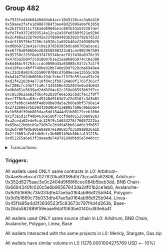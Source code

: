 ## Group 482

```0x1988023d8b39e5ae0b4ae776adf8e54fd764b23d
0x7933fed44b6440dddab4acc1049120cac3a6e410
0x59aee3fafe1d9887d84f3ee48d25096a0af63059
0x2b3753311c738a5d0964be1c60fb33a53228fdef
0xfe7fe9372d593514a12ca2a58fe6589f621e92b6
0x2c498a222bf9d42e33f809440363925f9267d533
0xdc5f85756e7296c14928c1a692b40a2249380b76
0xd0b68723e41a7c0a197d5b385bdcab07d3a5ece1
0xe6f70a0406b0e263858598323a81cee902467504
0x95750c225f8ab3f476534bcacf01f438a8378c35
0x47d3a5b04f3c018607b1e25aa9b805974cc8a308
0x6d46bc9f253cccdc0050dd3a63088c53f2c7a1f9
0x419fecc4bff740be92bb740e99d7928cbe6948e4
0xc32d19a024cd559070708cd7b09ecee13555c936
0xb41477d2db6650a19dc7ebef13f5e55faea93e2d
0xd1f42203b4e7719fd4c1fb9724e60f1765f365cf
0xf200cfc34b7f1a9cf343550e4352024e6a34b642
0x0b0d51e5699ad2dd8f04c62c258e86593b63f7cc
0xc853062aa82fd6c462830fe6e592cbdcfec3f0ff
0xef778e5aa83ecd9140d9163d7a22d310fc3d3b01
0xccfabbcc40ddf4ab90be0da5a2b06e9bf3796e14
0x271269de7bb59d430d9b941a8805fb96c96bb0e4
0x1b56df39bb803daa5dd18444d31b00129ceb100d
0x1f3a5d1cf4d04636e588f7ccfdad815250a092a3
0xa2ceda62ede9cdc329f9c1d634276f76037222ba
0x65ba12bb6c89e790b7e2b9d945bb614d0c3fb657
0x26d790f8d6a0be8a007e198685fb3109a8826a1b
0x2ff3601a7e0fdb5efc3b060149bb36bfa131215c
0xd52265a6e63f39eaade748791800bb95e504dccc
```
<details>
<summary>Transactions:</summary>

Hashes: 

Wallet: 0x1988023d8b39e5ae0b4ae776adf8e54fd764b23d

       Hash: 0x3dfda34f921ef611f46c46e865ff4169f659e65c8cc9e9bcf72d7d0865700f17
         - source chain: Arbitrum
         - destination chain: Aptos
         - project: Merkly
         - contract: 0x4ae8cebccd7027820ba83188dfd73ccad0a92806
       Hash: 0x46441b47fec3ede79e2becaea95dac900ad1e1c06533eae4b67fa36677245691
         - source chain: Arbitrum
         - destination chain: BNB Chain
         - project: Stargate
         - contract: 0x352d8275aae3e0c2404d9f68f6cee084b5beb3dd
         - value USD: 14.031221553
       Hash: 0xc8b3e48d2fe5da181278ff05b99e61120f8a623160d74b146367a70d59d765c6
         - source chain: BNB Chain
         - destination chain: Base
         - project: Stargate
         - contract: 0x6694340fc020c5e6b96567843da2df01b2ce1eb6
         - value USD: 14.138270476
       Hash: 0x718f95927f9774c2a23b518cdc5d15d388627f7398337dd848add52eda8e9fbf
         - source chain: Arbitrum
         - destination chain: BNB Chain
         - project: Stargate
         - contract: 0x352d8275aae3e0c2404d9f68f6cee084b5beb3dd
         - value USD: 280.283521704
       Hash: 0x7d471db41692461262276f04d777a2d0ae49c8f5a076ae78954876c0629c20f0
         - source chain: BNB Chain
         - destination chain: Avalanche
         - project: Stargate
         - contract: 0x6694340fc020c5e6b96567843da2df01b2ce1eb6
         - value USD: 278.366379409
       Hash: 0xdff175b5a638ab77163838bb295b9eb505e194a24b6bf9154458f6ed10350b14
         - source chain: Avalanche
         - destination chain: Polygon
         - project: Stargate
         - contract: 0x9d1b1669c73b033dfe47ae5a0164ab96df25b944
         - value USD: 275.90621952
       Hash: 0xdbd4b3c7c24c1901e8b74c93a82e02a6e502a155548cd17bfeadaad08e1cf040
         - source chain: Polygon
         - destination chain: Base
         - project: Stargate
         - contract: 0x9d1b1669c73b033dfe47ae5a0164ab96df25b944
         - value USD: 274.221433707
       Hash: 0xa25c63d7f14d9ea2474393c721cd5186ea3d31d8f467bd0532df198b860bd751
         - source chain: Linea
         - destination chain: Base
         - project: Stargate
         - contract: 0x45f1a95a4d3f3836523f5c83673c797f4d4d263b
         - value USD: 141.052926764
       Hash: 0x22b8fda61c06b895452b0208e09f9b9a2330e9d720c228031426018edc4817fe
         - source chain: Base
         - destination chain: Linea
         - project: Gas.zip
         - contract: 0x26da582889f59eaae9da1f063be0140cd93e6a4f
         - value USD: 0.000127294577
Wallet: 0x7933fed44b6440dddab4acc1049120cac3a6e410

       Hash:0xf0697940de6da8f492eb2784161a4e824fa2588a6af9debdce247f87af67dd26
         - source chain: Arbitrum
         - destination chain: Aptos
         - project: Merkly
         - contract: 0x4ae8cebccd7027820ba83188dfd73ccad0a92806
       Hash:0x4733d42148644b5c69090c26429728351b7557f38f68e4e48eb83711eab98718
         - source chain: Arbitrum
         - destination chain: BNB Chain
         - project: Stargate
         - contract: 0x352d8275aae3e0c2404d9f68f6cee084b5beb3dd
         - value USD: 13.665574981
       Hash:0xb943bca4594d04a20864c43fc877f567b359f88174abebd9e1e8334c5a18ef54
         - source chain: BNB Chain
         - destination chain: Base
         - project: Stargate
         - contract: 0x6694340fc020c5e6b96567843da2df01b2ce1eb6
         - value USD: 13.829652503
       Hash:0xc9777482daaf4099bca03a13ab7ea2708bc5c32f8cc7431fea7114c6aee9a8bd
         - source chain: Arbitrum
         - destination chain: BNB Chain
         - project: Stargate
         - contract: 0x352d8275aae3e0c2404d9f68f6cee084b5beb3dd
         - value USD: 274.496801609
       Hash:0xa2f5851e6466f0629ec592af9d5472f9bec9aa8627f10b41136e648461c9415c
         - source chain: BNB Chain
         - destination chain: Avalanche
         - project: Stargate
         - contract: 0x6694340fc020c5e6b96567843da2df01b2ce1eb6
         - value USD: 271.6583653
       Hash:0xd0ebdf6496b2c353ee8425faf5f51ea6989a2a8858f44fa4ae20df9bd11cbc0e
         - source chain: Avalanche
         - destination chain: Polygon
         - project: Stargate
         - contract: 0x9d1b1669c73b033dfe47ae5a0164ab96df25b944
         - value USD: 269.757908275
       Hash:0x0231f6c47b0e107ecbecd00a9b227004eafe0a369c2dec6af179d23a35e4cbc4
         - source chain: Polygon
         - destination chain: Base
         - project: Stargate
         - contract: 0x9d1b1669c73b033dfe47ae5a0164ab96df25b944
         - value USD: 267.436740228
       Hash:0x0253f7e45ca97a10bda2dd2be9eb124e1574df14e026bcc99f163ba1ec3ebade
         - source chain: Base
         - destination chain: Arbitrum
         - project: Gas.zip
         - contract: 0x26da582889f59eaae9da1f063be0140cd93e6a4f
         - value USD: 5.068100638e-05
       Hash:0x16fbe235749320d10f2ecc0536f99ca2819106164bf2015c1c9eab76819e4145
         - source chain: Linea
         - destination chain: Base
         - project: Stargate
         - contract: 0x45f1a95a4d3f3836523f5c83673c797f4d4d263b
         - value USD: 161.943598424
       Hash:0x84995d9afee4a1faa8c794630a056c30e31c6cf74369be2fbcb4558f01a9cda1
         - source chain: Base
         - destination chain: Base
         - project: Gas.zip
         - contract: 0x26da582889f59eaae9da1f063be0140cd93e6a4f
         - value USD: 4.216191438e-05
Wallet: 0x59aee3fafe1d9887d84f3ee48d25096a0af63059

       Hash:0x1f8ea51c869384d93e3723a83563a682b53d6aa2a52434edde6a17a2f97862bf
         - source chain: Arbitrum
         - destination chain: Aptos
         - project: Merkly
         - contract: 0x4ae8cebccd7027820ba83188dfd73ccad0a92806
       Hash:0xe5763de0769b5af54cf6c16ec4f32878a63e965e151e91eedd3b61bb08dbb872
         - source chain: Arbitrum
         - destination chain: BNB Chain
         - project: Stargate
         - contract: 0x352d8275aae3e0c2404d9f68f6cee084b5beb3dd
         - value USD: 14.387938997
       Hash:0xc98fe8a76a21d5f4412faf1b606dd320b5448ce7084994a88c91b9821c3f4c39
         - source chain: BNB Chain
         - destination chain: Base
         - project: Stargate
         - contract: 0x6694340fc020c5e6b96567843da2df01b2ce1eb6
         - value USD: 14.62202748
       Hash:0xf82688373c9034f9d43ca1d7b49a917cbe35155d96f98e245ca2caad1465d860
         - source chain: Arbitrum
         - destination chain: BNB Chain
         - project: Stargate
         - contract: 0x352d8275aae3e0c2404d9f68f6cee084b5beb3dd
         - value USD: 250.364388594
       Hash:0x50e04662de0e34f8bc00255fd21c0022d93a218165c16dd3c426462e5c58517d
         - source chain: BNB Chain
         - destination chain: Avalanche
         - project: Stargate
         - contract: 0x6694340fc020c5e6b96567843da2df01b2ce1eb6
         - value USD: 247.358553242
       Hash:0x523834b26772f0325427b3ad85ef281536378b2308f6dd9f946d69494643f6ef
         - source chain: Avalanche
         - destination chain: Polygon
         - project: Stargate
         - contract: 0x9d1b1669c73b033dfe47ae5a0164ab96df25b944
         - value USD: 245.587027118
       Hash:0x8761efa14358c8734a52f2bc93e07ce28a67eeb52828d42a677846bcf9869834
         - source chain: Polygon
         - destination chain: Base
         - project: Stargate
         - contract: 0x9d1b1669c73b033dfe47ae5a0164ab96df25b944
         - value USD: 243.379084152
       Hash:0xc8ca58f3518b7b29ad7d39f9cdb1954a256ce2f32d38819faa876c8d6537851d
         - source chain: Base
         - destination chain: Base
         - project: Gas.zip
         - contract: 0x26da582889f59eaae9da1f063be0140cd93e6a4f
         - value USD: 0.0001430570251
       Hash:0xa7b9c54d9fc6fc5acd9c002d27509dcfc66c1e25ff695ce7306aa66036a95425
         - source chain: Linea
         - destination chain: Base
         - project: Stargate
         - contract: 0x45f1a95a4d3f3836523f5c83673c797f4d4d263b
         - value USD: 149.461916824
       Hash:0x03284a875f284f3eed2113483fb8871fade56398c2d989e6e4729f9d9896e30f
         - source chain: Base
         - destination chain: Linea
         - project: Gas.zip
         - contract: 0x26da582889f59eaae9da1f063be0140cd93e6a4f
         - value USD: 2.400459359e-05
Wallet: 0x2b3753311c738a5d0964be1c60fb33a53228fdef

       Hash:0x34c9acbdce2b637f2033c8b08a3fe486f47c8b243b00cf9526024fc4fe1c541f
         - source chain: Arbitrum
         - destination chain: Aptos
         - project: Merkly
         - contract: 0x4ae8cebccd7027820ba83188dfd73ccad0a92806
       Hash:0x9793e1442c1940ab5e7a7feabdb1cdb8ed255d595e3383ae0ae9d328d47c4384
         - source chain: Arbitrum
         - destination chain: BNB Chain
         - project: Stargate
         - contract: 0x352d8275aae3e0c2404d9f68f6cee084b5beb3dd
         - value USD: 13.950666554
       Hash:0x5324495cbc67bce2997889957d6ca5c8f845057391a774180ebdf85f1df18202
         - source chain: BNB Chain
         - destination chain: Base
         - project: Stargate
         - contract: 0x6694340fc020c5e6b96567843da2df01b2ce1eb6
         - value USD: 14.118658313
       Hash:0xfaa71ef6440ced3fc765b937759ccbe0fd6bdf12d65a1d992f687f001154f40f
         - source chain: Arbitrum
         - destination chain: BNB Chain
         - project: Stargate
         - contract: 0x352d8275aae3e0c2404d9f68f6cee084b5beb3dd
         - value USD: 268.96736444
       Hash:0x2fdeff07a73499a99d371fcd768840453e3b1dabf1377d5d7bb4da26b8bf6560
         - source chain: BNB Chain
         - destination chain: Avalanche
         - project: Stargate
         - contract: 0x6694340fc020c5e6b96567843da2df01b2ce1eb6
         - value USD: 266.190824223
       Hash:0x4f949fff25fd9c227eb14b39ca4b1bec7ed0eafb0a7517e8292e11beb576081f
         - source chain: Avalanche
         - destination chain: Polygon
         - project: Stargate
         - contract: 0x9d1b1669c73b033dfe47ae5a0164ab96df25b944
         - value USD: 263.61153773
       Hash:0x63dbb4f34669ce5626563459576bfad8f75fc3c6e75f076bf1c543072d13230e
         - source chain: Polygon
         - destination chain: Base
         - project: Stargate
         - contract: 0x9d1b1669c73b033dfe47ae5a0164ab96df25b944
         - value USD: 261.483476624
       Hash:0x2e91886fe2b0bfcc34c1318ae8b3cc5ccbd287cebb011f8631c270b51274ca39
         - source chain: Base
         - destination chain: Metis
         - project: Gas.zip
         - contract: 0x26da582889f59eaae9da1f063be0140cd93e6a4f
         - value USD: 1.678737004e-06
       Hash:0x2ac6a29fd835a97647a4447127fea9f7a67e9667fede868e8dd454092246474f
         - source chain: Linea
         - destination chain: Base
         - project: Stargate
         - contract: 0x45f1a95a4d3f3836523f5c83673c797f4d4d263b
         - value USD: 132.631216555
       Hash:0x0c678a2f33af968e9b535aca32b766cd00fa2819b2cc9eff012109ceaa81de04
         - source chain: Base
         - destination chain: Zora
         - project: Gas.zip
         - contract: 0x26da582889f59eaae9da1f063be0140cd93e6a4f
         - value USD: 0.0001126369391
Wallet: 0xfe7fe9372d593514a12ca2a58fe6589f621e92b6

       Hash:0x4bcea9595eabfe725843402fa942f7ca3e1e7532c8273f0ab85242751761452e
         - source chain: Arbitrum
         - destination chain: Aptos
         - project: Merkly
         - contract: 0x4ae8cebccd7027820ba83188dfd73ccad0a92806
       Hash:0x94ce6bf4a3a7107b6ecc2696e469e56d55f1931d92d1c1588bf4b189fd8884d2
         - source chain: Arbitrum
         - destination chain: BNB Chain
         - project: Stargate
         - contract: 0x352d8275aae3e0c2404d9f68f6cee084b5beb3dd
         - value USD: 13.765841808
       Hash:0xbf65697c6f3f79fea41e8f33d77151ed51b93aa2ff174a6b1ba866cd64d831d1
         - source chain: BNB Chain
         - destination chain: Base
         - project: Stargate
         - contract: 0x6694340fc020c5e6b96567843da2df01b2ce1eb6
         - value USD: 13.869767107
       Hash:0x14af93453fcc9264af114371d4e21fb966144b72e153eb254cd770ca45bae50a
         - source chain: Arbitrum
         - destination chain: BNB Chain
         - project: Stargate
         - contract: 0x352d8275aae3e0c2404d9f68f6cee084b5beb3dd
         - value USD: 278.129618097
       Hash:0x1742bb48946d368f0c1327801615930d074cdf12fbbd80571e3ed48b94a81a3b
         - source chain: BNB Chain
         - destination chain: Avalanche
         - project: Stargate
         - contract: 0x6694340fc020c5e6b96567843da2df01b2ce1eb6
         - value USD: 275.310408155
       Hash:0xcc255200ad33f6da2a021c412abde518bfa8be358237e80aca6af388cd7b5015
         - source chain: Avalanche
         - destination chain: Polygon
         - project: Stargate
         - contract: 0x9d1b1669c73b033dfe47ae5a0164ab96df25b944
         - value USD: 272.948359951
       Hash:0x9df6f90ea122a970e6468f635bc01e3ba4c5ca1b9b71ec39a45320918c93b65f
         - source chain: Polygon
         - destination chain: Base
         - project: Stargate
         - contract: 0x9d1b1669c73b033dfe47ae5a0164ab96df25b944
         - value USD: 270.526411009
       Hash:0xaac799cd92cccd3f09387c73cad7a2542927c3affc57dbfe663bd1aa2263601b
         - source chain: Base
         - destination chain: Kava
         - project: Gas.zip
         - contract: 0x26da582889f59eaae9da1f063be0140cd93e6a4f
         - value USD: 1.744581335e-08
       Hash:0xddfe1556a42913a873605a05473d577fe9bb5ebd1565d4cc36769b6aa1a5ca01
         - source chain: Linea
         - destination chain: Base
         - project: Stargate
         - contract: 0x45f1a95a4d3f3836523f5c83673c797f4d4d263b
         - value USD: 131.357356471
       Hash:0xf86ca88955b737df6806c825c22b29df394406017c0092cacf984ba8706864f7
         - source chain: Base
         - destination chain: Zora
         - project: Gas.zip
         - contract: 0x26da582889f59eaae9da1f063be0140cd93e6a4f
         - value USD: 3.077511998e-05
Wallet: 0x2c498a222bf9d42e33f809440363925f9267d533

       Hash:0xde1013ef3a5f26aac42dd83ac7e588165fb9b492df2efee60c6689aa77900412
         - source chain: Arbitrum
         - destination chain: Aptos
         - project: Merkly
         - contract: 0x4ae8cebccd7027820ba83188dfd73ccad0a92806
       Hash:0xe7ebdf97364c8d1f2081dc9c9d2fbfe9ed529baade0632e7caa400d08833e448
         - source chain: Arbitrum
         - destination chain: BNB Chain
         - project: Stargate
         - contract: 0x352d8275aae3e0c2404d9f68f6cee084b5beb3dd
         - value USD: 13.826441167
       Hash:0x90206d52fecaa79f8df36b25e9d3fee038635719e5f696d2fbc452d321a444de
         - source chain: BNB Chain
         - destination chain: Base
         - project: Stargate
         - contract: 0x6694340fc020c5e6b96567843da2df01b2ce1eb6
         - value USD: 13.880079348
       Hash:0x02c47515cb2cb89e81bcd893ae71b9022107f2b043774102887cf595597b243e
         - source chain: Arbitrum
         - destination chain: BNB Chain
         - project: Stargate
         - contract: 0x352d8275aae3e0c2404d9f68f6cee084b5beb3dd
         - value USD: 285.002571447
       Hash:0xf68ea64a3897e75dac6f7354c4069144c4eb55a9fc55465508d5faf2baf7da5c
         - source chain: BNB Chain
         - destination chain: Avalanche
         - project: Stargate
         - contract: 0x6694340fc020c5e6b96567843da2df01b2ce1eb6
         - value USD: 282.712151691
       Hash:0xf0ae5e3a2b028b5543c64d8e6e716d0bad09ce4da1ed4f62e85ed09ec5cb4e33
         - source chain: Avalanche
         - destination chain: Polygon
         - project: Stargate
         - contract: 0x9d1b1669c73b033dfe47ae5a0164ab96df25b944
         - value USD: 281.147248769
       Hash:0x9e8131679959edebb7958fac9b32970ce218521dcae62785b2c6cc36300e14ee
         - source chain: Polygon
         - destination chain: Base
         - project: Stargate
         - contract: 0x9d1b1669c73b033dfe47ae5a0164ab96df25b944
         - value USD: 278.914929563
       Hash:0x5319ad7a3e7ef31e30f4ef2141d360f5fefdb9d092b7abc13e5e94c10de44cdb
         - source chain: Base
         - destination chain: Arbitrum
         - project: Gas.zip
         - contract: 0x26da582889f59eaae9da1f063be0140cd93e6a4f
         - value USD: 5.940266716e-05
       Hash:0x2a64e208d36034969f8e60e7a99a9ec5c88d04d1cc4d66a961346081e69b50bb
         - source chain: Linea
         - destination chain: Base
         - project: Stargate
         - contract: 0x45f1a95a4d3f3836523f5c83673c797f4d4d263b
         - value USD: 139.111333219
       Hash:0x238cbf11490291eaa656e5d5ae570c1f6a8950dc54158419c34f4422d25de12a
         - source chain: Base
         - destination chain: Linea
         - project: Gas.zip
         - contract: 0x26da582889f59eaae9da1f063be0140cd93e6a4f
         - value USD: 0.0001190997143
Wallet: 0xdc5f85756e7296c14928c1a692b40a2249380b76

       Hash:0x74c06849536de0472f683a62dd17c66450441561b4314ae298753376528c8ce4
         - source chain: Arbitrum
         - destination chain: Aptos
         - project: Merkly
         - contract: 0x4ae8cebccd7027820ba83188dfd73ccad0a92806
       Hash:0xa090b97d0332e44d75cc53ef2695b654e4f64fe31cd0de7bb91ff15c4858e28e
         - source chain: Arbitrum
         - destination chain: BNB Chain
         - project: Stargate
         - contract: 0x352d8275aae3e0c2404d9f68f6cee084b5beb3dd
         - value USD: 14.734085578
       Hash:0xa757cecf550689604ff3cb4c261e3ccea5fa43f00954bff4435e57e41b20fcd7
         - source chain: BNB Chain
         - destination chain: Base
         - project: Stargate
         - contract: 0x6694340fc020c5e6b96567843da2df01b2ce1eb6
         - value USD: 14.896301661
       Hash:0x6cf2920df08f4fb6bc04a186b8e95d6d329433f4abea384089094e67b17f78e9
         - source chain: Arbitrum
         - destination chain: BNB Chain
         - project: Stargate
         - contract: 0x352d8275aae3e0c2404d9f68f6cee084b5beb3dd
         - value USD: 255.074505346
       Hash:0xb9e3052abd114b807939532c635af4047fba1cd2349628268e269f978308917b
         - source chain: BNB Chain
         - destination chain: Avalanche
         - project: Stargate
         - contract: 0x6694340fc020c5e6b96567843da2df01b2ce1eb6
         - value USD: 252.831569206
       Hash:0x06c1c1e47073d34c42d3dfb20f37bb642e21cd1367c1c39f5d747e9737630246
         - source chain: Avalanche
         - destination chain: Polygon
         - project: Stargate
         - contract: 0x9d1b1669c73b033dfe47ae5a0164ab96df25b944
         - value USD: 251.13086664
       Hash:0x2d291011b05a8c565c82cbed44e6b6c2f4df26e61e7b9d9c95cce2a285e8f276
         - source chain: Polygon
         - destination chain: Base
         - project: Stargate
         - contract: 0x9d1b1669c73b033dfe47ae5a0164ab96df25b944
         - value USD: 249.115606639
       Hash:0xeef07af4dd5f1d3137b263e024fa6eb71d690f3c4744819af798250c3a870e16
         - source chain: Base
         - destination chain: Scroll
         - project: Gas.zip
         - contract: 0x26da582889f59eaae9da1f063be0140cd93e6a4f
         - value USD: 1.800080823e-05
       Hash:0xcf2348989dc82ed8de294f7b85cfd3a7899b019be7ac969fc9efae8b43bf1dc2
         - source chain: Linea
         - destination chain: Base
         - project: Stargate
         - contract: 0x45f1a95a4d3f3836523f5c83673c797f4d4d263b
         - value USD: 136.930222689
       Hash:0x8b90b1e9c759f77ba789e69d58d62d72d64880806e97ea5be3bcc7edd18675d7
         - source chain: Base
         - destination chain: Base
         - project: Gas.zip
         - contract: 0x26da582889f59eaae9da1f063be0140cd93e6a4f
         - value USD: 7.970756075e-05
Wallet: 0xd0b68723e41a7c0a197d5b385bdcab07d3a5ece1

       Hash:0xd3a59e51221f422d1bff357100bb3bb2501756ea52294cddad3bcc1a2aa55d35
         - source chain: Arbitrum
         - destination chain: Aptos
         - project: Merkly
         - contract: 0x4ae8cebccd7027820ba83188dfd73ccad0a92806
       Hash:0xfd688fa7a05002d6737ef05eefcdbc2294197b2728acdc25a65717b99310ecee
         - source chain: Arbitrum
         - destination chain: BNB Chain
         - project: Stargate
         - contract: 0x352d8275aae3e0c2404d9f68f6cee084b5beb3dd
         - value USD: 15.034618266
       Hash:0x1215fe658b2318b184edcf4b6944ee4a76149526d584e0ac0fcbe8143325cb92
         - source chain: BNB Chain
         - destination chain: Base
         - project: Stargate
         - contract: 0x6694340fc020c5e6b96567843da2df01b2ce1eb6
         - value USD: 15.31212432
       Hash:0xa8ed62b873ba0d9bf399d78c39500ef05b79d902828cd623bcda57155f12ee8d
         - source chain: Arbitrum
         - destination chain: BNB Chain
         - project: Stargate
         - contract: 0x352d8275aae3e0c2404d9f68f6cee084b5beb3dd
         - value USD: 254.592910767
       Hash:0x9e08c75d6daeb89e6b7b1edbf4319033aca39262c385d2cfbb498c45b75e25c0
         - source chain: BNB Chain
         - destination chain: Avalanche
         - project: Stargate
         - contract: 0x6694340fc020c5e6b96567843da2df01b2ce1eb6
         - value USD: 252.062755611
       Hash:0x80c005714f7254c792950316f1943cc511175d69bc50d1ecc0e3ff5404930e18
         - source chain: Avalanche
         - destination chain: Polygon
         - project: Stargate
         - contract: 0x9d1b1669c73b033dfe47ae5a0164ab96df25b944
         - value USD: 250.15271658
       Hash:0x284b7bc22477343a8d788e0850d9953ac5375148d7e61c9a024af8d2222d95b9
         - source chain: Polygon
         - destination chain: Base
         - project: Stargate
         - contract: 0x9d1b1669c73b033dfe47ae5a0164ab96df25b944
         - value USD: 247.912552856
       Hash:0x6c955792a0e596bb098da15e1299e4b927e797c27f438360dd5643b19742758b
         - source chain: Base
         - destination chain: Arbitrum
         - project: Gas.zip
         - contract: 0x26da582889f59eaae9da1f063be0140cd93e6a4f
         - value USD: 0.0001090848979
       Hash:0xf03f039052b85ff38acb4ab72d923fb28ed8173df40f97a24a6e781717e292a1
         - source chain: Linea
         - destination chain: Base
         - project: Stargate
         - contract: 0x45f1a95a4d3f3836523f5c83673c797f4d4d263b
         - value USD: 159.204026938
       Hash:0xfe8d4ef98b02fef9f69b7b026f6bb841a6d0e1a45b8a9cfbec59e19850414ed0
         - source chain: Base
         - destination chain: Arbitrum
         - project: Gas.zip
         - contract: 0x26da582889f59eaae9da1f063be0140cd93e6a4f
         - value USD: 5.385645997e-05
Wallet: 0xe6f70a0406b0e263858598323a81cee902467504

       Hash:0x23142fb68356e810b9dd253eb0de1203fe45f005f7faeef1fac4c725bd10ca86
         - source chain: Arbitrum
         - destination chain: Aptos
         - project: Merkly
         - contract: 0x4ae8cebccd7027820ba83188dfd73ccad0a92806
       Hash:0xe054fe1b34c8d6af624d820080dc5d8be7869d0b533521297801bd697715f4fc
         - source chain: Arbitrum
         - destination chain: BNB Chain
         - project: Stargate
         - contract: 0x352d8275aae3e0c2404d9f68f6cee084b5beb3dd
         - value USD: 14.928555899
       Hash:0x3bf0e29493fdc526c493b63db022ef6ce437fcd20e9cc18e8e5581535a477c55
         - source chain: BNB Chain
         - destination chain: Base
         - project: Stargate
         - contract: 0x6694340fc020c5e6b96567843da2df01b2ce1eb6
         - value USD: 15.215478952
       Hash:0x4ad95705863cc873ca6b0384f1b25dc9781e0c28ad6e5f70c751403cf2826caf
         - source chain: Arbitrum
         - destination chain: BNB Chain
         - project: Stargate
         - contract: 0x352d8275aae3e0c2404d9f68f6cee084b5beb3dd
         - value USD: 280.975182546
       Hash:0x18f93f1ad7814159388345c93f67db07c8bb042b1b80d112bdf380a800297607
         - source chain: BNB Chain
         - destination chain: Avalanche
         - project: Stargate
         - contract: 0x6694340fc020c5e6b96567843da2df01b2ce1eb6
         - value USD: 279.180572359
       Hash:0x857014a671a1ece3bee6e62ce4696db56b061a9bf6d3bc8cacf0d7546228d614
         - source chain: Avalanche
         - destination chain: Polygon
         - project: Stargate
         - contract: 0x9d1b1669c73b033dfe47ae5a0164ab96df25b944
         - value USD: 276.731663145
       Hash:0xfeb34d2ddc4071d8adc54fb96c359f6405825fbead6a15fe7e2cae5066f25d6c
         - source chain: Polygon
         - destination chain: Base
         - project: Stargate
         - contract: 0x9d1b1669c73b033dfe47ae5a0164ab96df25b944
         - value USD: 274.960836998
       Hash:0xeb6fb1a2647148b18a7a70480a178de629101a02bb409ef4a42ee84af48338e6
         - source chain: Base
         - destination chain: Zora
         - project: Gas.zip
         - contract: 0x26da582889f59eaae9da1f063be0140cd93e6a4f
         - value USD: 5.631686588e-05
       Hash:0xeb1f950c42ea262dd6f0ecbcc0d1a4f02392c1f5e39d5a86148f007499a066e0
         - source chain: Linea
         - destination chain: Base
         - project: Stargate
         - contract: 0x45f1a95a4d3f3836523f5c83673c797f4d4d263b
         - value USD: 121.368658148
       Hash:0xe98c772e1b0e42b31736dbf74fa405645bf504144cbaf83f180b2f0b080e43f1
         - source chain: Base
         - destination chain: Scroll
         - project: Gas.zip
         - contract: 0x26da582889f59eaae9da1f063be0140cd93e6a4f
         - value USD: 5.128859172e-05
Wallet: 0x95750c225f8ab3f476534bcacf01f438a8378c35

       Hash:0x7524f41c21ab4da8b41fabf23996e89064b00873ef1e9a1a11e5a5231affc73d
         - source chain: Arbitrum
         - destination chain: Aptos
         - project: Merkly
         - contract: 0x4ae8cebccd7027820ba83188dfd73ccad0a92806
       Hash:0xd1ee9415bffb9a8f0cd39a8e6a95a1ff2f6f3718bf0a0cd0e7626a2709431757
         - source chain: Arbitrum
         - destination chain: BNB Chain
         - project: Stargate
         - contract: 0x352d8275aae3e0c2404d9f68f6cee084b5beb3dd
         - value USD: 14.168740708
       Hash:0x512a7caec34c91726cd85026b0945eff3dfd623cb9eecebaca6b124a6a4b1043
         - source chain: BNB Chain
         - destination chain: Base
         - project: Stargate
         - contract: 0x6694340fc020c5e6b96567843da2df01b2ce1eb6
         - value USD: 14.31653749
       Hash:0xe0fc4b8a9551d3438971faf56b3ec9432a96b6ce90ebc47aa24203d14c30176b
         - source chain: Arbitrum
         - destination chain: BNB Chain
         - project: Stargate
         - contract: 0x352d8275aae3e0c2404d9f68f6cee084b5beb3dd
         - value USD: 277.107990542
       Hash:0x028a50170755d7e7b1ff0e1e1b7e7f76e4ee2d2f455dbf16e62cc30382ad0a78
         - source chain: BNB Chain
         - destination chain: Avalanche
         - project: Stargate
         - contract: 0x6694340fc020c5e6b96567843da2df01b2ce1eb6
         - value USD: 274.927984179
       Hash:0x839660d47021edf966ccf058385a524a72389ec2a1f13d4925500e0e4eb53e70
         - source chain: Avalanche
         - destination chain: Polygon
         - project: Stargate
         - contract: 0x9d1b1669c73b033dfe47ae5a0164ab96df25b944
         - value USD: 272.506055204
       Hash:0xca1f3305602bfd9fdd1270d2d08dfacfd2beee0c55bbb3bc53a3eb335ba83a77
         - source chain: Polygon
         - destination chain: Base
         - project: Stargate
         - contract: 0x9d1b1669c73b033dfe47ae5a0164ab96df25b944
         - value USD: 270.735607062
       Hash:0xc9811890ca004fabdeeb5f167789ca945208db7641af8d0ce963eb6d144d6fa0
         - source chain: Base
         - destination chain: Base
         - project: Gas.zip
         - contract: 0x26da582889f59eaae9da1f063be0140cd93e6a4f
         - value USD: 0.0001191318317
       Hash:0x0984fde759ff147f9655c841bb39626f5ad3f65403ae1be1643d5d595846e042
         - source chain: Linea
         - destination chain: Base
         - project: Stargate
         - contract: 0x45f1a95a4d3f3836523f5c83673c797f4d4d263b
         - value USD: 133.105956156
       Hash:0xdaefdac674a139f51f294796869e5fb0055d2fab61973b88b2cc9212f3b97986
         - source chain: Base
         - destination chain: Metis
         - project: Gas.zip
         - contract: 0x26da582889f59eaae9da1f063be0140cd93e6a4f
         - value USD: 1.281487382e-06
Wallet: 0x47d3a5b04f3c018607b1e25aa9b805974cc8a308

       Hash:0x6856fae4456998361b3a4297b23a65957482d7cb528417ab08c5ab632b7afdfe
         - source chain: Arbitrum
         - destination chain: Aptos
         - project: Merkly
         - contract: 0x4ae8cebccd7027820ba83188dfd73ccad0a92806
       Hash:0xe40c076dfa1c08ce857321b0982ed4beb9337b5ba47c3186d52fdc34d258bff2
         - source chain: Arbitrum
         - destination chain: BNB Chain
         - project: Stargate
         - contract: 0x352d8275aae3e0c2404d9f68f6cee084b5beb3dd
         - value USD: 14.210998184
       Hash:0xf0954268e4e513e69925ee9715d3cf80f92c26b252469b93e816d0de6da24772
         - source chain: BNB Chain
         - destination chain: Base
         - project: Stargate
         - contract: 0x6694340fc020c5e6b96567843da2df01b2ce1eb6
         - value USD: 14.399461546
       Hash:0x05fb0b584293c9810cb1fddf83c0b2409c919800d3a4ab5bb2a7fd27094ecc1d
         - source chain: Arbitrum
         - destination chain: BNB Chain
         - project: Stargate
         - contract: 0x352d8275aae3e0c2404d9f68f6cee084b5beb3dd
         - value USD: 275.693784349
       Hash:0x890e1731e03e12217831e4bbe152bb7ffc731970e7c055bf0c9c2a38bed96058
         - source chain: BNB Chain
         - destination chain: Avalanche
         - project: Stargate
         - contract: 0x6694340fc020c5e6b96567843da2df01b2ce1eb6
         - value USD: 273.368439437
       Hash:0xcc3003cbfab9fc3d05086dcb4d64df528dda00595bf894d5099b64d672297aee
         - source chain: Avalanche
         - destination chain: Polygon
         - project: Stargate
         - contract: 0x9d1b1669c73b033dfe47ae5a0164ab96df25b944
         - value USD: 270.544907832
       Hash:0x007c14b7600356ec0b59a63a6878befc15aa554b3729941345e6b781868f9360
         - source chain: Polygon
         - destination chain: Base
         - project: Stargate
         - contract: 0x9d1b1669c73b033dfe47ae5a0164ab96df25b944
         - value USD: 268.993754108
       Hash:0x7beb083c01348e60877fdce3db7e11897b3849b9e672aa4476b2250d3f3dd516
         - source chain: Base
         - destination chain: Kava
         - project: Gas.zip
         - contract: 0x26da582889f59eaae9da1f063be0140cd93e6a4f
         - value USD: 3.005732857e-08
       Hash:0xf50deb9818d2b11e164354189a8fd5d3c4ed1d8d2785344eabcd2461cefdfc85
         - source chain: Linea
         - destination chain: Base
         - project: Stargate
         - contract: 0x45f1a95a4d3f3836523f5c83673c797f4d4d263b
         - value USD: 150.544314386
       Hash:0x17cbc25e79a909dc031c5d3daa57bdc9d0a011b867961cb578377bb2429d765a
         - source chain: Base
         - destination chain: Arbitrum
         - project: Gas.zip
         - contract: 0x26da582889f59eaae9da1f063be0140cd93e6a4f
         - value USD: 0.0001223510983
Wallet: 0x6d46bc9f253cccdc0050dd3a63088c53f2c7a1f9

       Hash:0xa9414d69d493c29ef3bda79d392109bbf53465ae23b31c47169f061c841f0181
         - source chain: Arbitrum
         - destination chain: Aptos
         - project: Merkly
         - contract: 0x4ae8cebccd7027820ba83188dfd73ccad0a92806
       Hash:0x2e427765f2ad8c322b4aad74aad3d3d38130cc4733c491e953b7f829f8965934
         - source chain: Arbitrum
         - destination chain: BNB Chain
         - project: Stargate
         - contract: 0x352d8275aae3e0c2404d9f68f6cee084b5beb3dd
         - value USD: 14.16638652
       Hash:0x43152db6f8893b36a83fb245c447b4b92c0f5fe3c445ad68e77a8a095b13d387
         - source chain: BNB Chain
         - destination chain: Base
         - project: Stargate
         - contract: 0x6694340fc020c5e6b96567843da2df01b2ce1eb6
         - value USD: 14.318366065
       Hash:0xa537b86a9ab79445c128740654f7993ef10e473dd97a1c74523c9c567479ef3f
         - source chain: Arbitrum
         - destination chain: BNB Chain
         - project: Stargate
         - contract: 0x352d8275aae3e0c2404d9f68f6cee084b5beb3dd
         - value USD: 270.757470157
       Hash:0xef80e0edd07d244ef83b787d16c1b7b85659ae7a6b3cb5dbacb7a5e8b1a78513
         - source chain: BNB Chain
         - destination chain: Avalanche
         - project: Stargate
         - contract: 0x6694340fc020c5e6b96567843da2df01b2ce1eb6
         - value USD: 268.986832348
       Hash:0xb915ddc50686c4905d1476c61492afccf5e99cc5189a2b6dc831d9a25f7da0f6
         - source chain: Avalanche
         - destination chain: Polygon
         - project: Stargate
         - contract: 0x9d1b1669c73b033dfe47ae5a0164ab96df25b944
         - value USD: 265.400563663
       Hash:0xdc8af1e27bb5368e3727d0482487ad9e907a9aee8ee2b71a8bdde385bde3009b
         - source chain: Polygon
         - destination chain: Base
         - project: Stargate
         - contract: 0x9d1b1669c73b033dfe47ae5a0164ab96df25b944
         - value USD: 263.636819541
       Hash:0x22bb9915d0c6132d3056fe9aac2b8fffde8aac94768f336a6c5454f0588b793b
         - source chain: Base
         - destination chain: Zora
         - project: Gas.zip
         - contract: 0x26da582889f59eaae9da1f063be0140cd93e6a4f
         - value USD: 7.821743697e-05
       Hash:0x8d5143801b1c62f4e0dfd2c87b986344fc2304078940fc9acc6800985a972a24
         - source chain: Linea
         - destination chain: Base
         - project: Stargate
         - contract: 0x45f1a95a4d3f3836523f5c83673c797f4d4d263b
         - value USD: 128.92719856
       Hash:0xcfa832052b13f56aa092917f7268ad9b2878d2b01fba018bd36291e74f7d22a0
         - source chain: Base
         - destination chain: Scroll
         - project: Gas.zip
         - contract: 0x26da582889f59eaae9da1f063be0140cd93e6a4f
         - value USD: 0.000134288734
Wallet: 0x419fecc4bff740be92bb740e99d7928cbe6948e4

       Hash:0xa7ffc694f55f619201ec474dc71cdb289da7ac17b340b2f89c148b967df05674
         - source chain: Arbitrum
         - destination chain: Aptos
         - project: Merkly
         - contract: 0x4ae8cebccd7027820ba83188dfd73ccad0a92806
       Hash:0xcc751806dc2a65c8d4996754809a9fdbbc9cacccb8cb84f5a5cb5daa6ac404e0
         - source chain: Arbitrum
         - destination chain: BNB Chain
         - project: Stargate
         - contract: 0x352d8275aae3e0c2404d9f68f6cee084b5beb3dd
         - value USD: 14.974994157
       Hash:0xe6ef779f01b20c499a5af47be1e11e03bf4103967e8aad36a556009ca59afa20
         - source chain: BNB Chain
         - destination chain: Base
         - project: Stargate
         - contract: 0x6694340fc020c5e6b96567843da2df01b2ce1eb6
         - value USD: 15.233714682
       Hash:0xfd291586b6aff0329f298bbf15141f15cac0f632f8f1e6cf3d567f5677587e7a
         - source chain: Arbitrum
         - destination chain: BNB Chain
         - project: Stargate
         - contract: 0x352d8275aae3e0c2404d9f68f6cee084b5beb3dd
         - value USD: 260.3217754
       Hash:0xe823f4f324af32396190d45e0a825ccd0224a42a9b1bfff48abcc8b7ec92cc27
         - source chain: BNB Chain
         - destination chain: Avalanche
         - project: Stargate
         - contract: 0x6694340fc020c5e6b96567843da2df01b2ce1eb6
         - value USD: 258.07473892
       Hash:0xc4e5a2a234eb1b13a49b16ed32a366743586a4a91daac09127097c1bd470b59b
         - source chain: Avalanche
         - destination chain: Polygon
         - project: Stargate
         - contract: 0x9d1b1669c73b033dfe47ae5a0164ab96df25b944
         - value USD: 254.947670663
       Hash:0xdba3d18b7432478664af8f0dd39bc74227a5576c916f0f31421a1614bc8d8ed2
         - source chain: Polygon
         - destination chain: Base
         - project: Stargate
         - contract: 0x9d1b1669c73b033dfe47ae5a0164ab96df25b944
         - value USD: 253.189255375
       Hash:0xaa7329e55c7411c76797c339cb1889cd97a97db55762fe1af4994e32ce16ea12
         - source chain: Base
         - destination chain: Scroll
         - project: Gas.zip
         - contract: 0x26da582889f59eaae9da1f063be0140cd93e6a4f
         - value USD: 9.876303101e-05
       Hash:0x10122359131a6f022326432a9130faaf7df75eac724196078a10f09d3a6a815d
         - source chain: Linea
         - destination chain: Base
         - project: Stargate
         - contract: 0x45f1a95a4d3f3836523f5c83673c797f4d4d263b
         - value USD: 155.047095549
       Hash:0xf514d2fc0286e9a281d1f84d7257d0c7f6b60407732ba5bd6c50050fb7dd0728
         - source chain: Base
         - destination chain: Linea
         - project: Gas.zip
         - contract: 0x26da582889f59eaae9da1f063be0140cd93e6a4f
         - value USD: 7.271394582e-05
Wallet: 0xc32d19a024cd559070708cd7b09ecee13555c936

       Hash:0x3ef892a7eedf74372539090e8acfc91c3bb3c4c53769da337c38c0ba98ddfcf5
         - source chain: Arbitrum
         - destination chain: Aptos
         - project: Merkly
         - contract: 0x4ae8cebccd7027820ba83188dfd73ccad0a92806
       Hash:0x3056f6848781fe50bfea5eb9499f2fa733a4d728cf107bce1181a9d05025b42a
         - source chain: Arbitrum
         - destination chain: BNB Chain
         - project: Stargate
         - contract: 0x352d8275aae3e0c2404d9f68f6cee084b5beb3dd
         - value USD: 14.13113765
       Hash:0x154d7448d42ac495f152e3cc1ca0a2d6e08abcdc2d9d962b0b599718bd79b9d3
         - source chain: BNB Chain
         - destination chain: Base
         - project: Stargate
         - contract: 0x6694340fc020c5e6b96567843da2df01b2ce1eb6
         - value USD: 14.303293328
       Hash:0x2731da0f007f2dd3005adac9cd9dc03fd23246cffec9f393994538fe39707fea
         - source chain: Arbitrum
         - destination chain: BNB Chain
         - project: Stargate
         - contract: 0x352d8275aae3e0c2404d9f68f6cee084b5beb3dd
         - value USD: 253.332280219
       Hash:0xef8d4824936f7e619ca41c526b60f521ca7631c160d8f42a0688b9737ebfe821
         - source chain: BNB Chain
         - destination chain: Avalanche
         - project: Stargate
         - contract: 0x6694340fc020c5e6b96567843da2df01b2ce1eb6
         - value USD: 250.679129378
       Hash:0x2cb030dedd4f6fb6e290efa0d796348fd6cbceac16616a64c20c44fca6f76aaa
         - source chain: Avalanche
         - destination chain: Polygon
         - project: Stargate
         - contract: 0x9d1b1669c73b033dfe47ae5a0164ab96df25b944
         - value USD: 248.801529083
       Hash:0xfdbf05148cd62c5325abef03523899987ea8a497d8f9eeca28547b8cf5e9c077
         - source chain: Polygon
         - destination chain: Base
         - project: Stargate
         - contract: 0x9d1b1669c73b033dfe47ae5a0164ab96df25b944
         - value USD: 247.302085574
       Hash:0x5dc9ce9cea287ea1c0710bcaba8f99c36d30ddace750ddafd567b3154fb1ac4c
         - source chain: Linea
         - destination chain: Base
         - project: Stargate
         - contract: 0x45f1a95a4d3f3836523f5c83673c797f4d4d263b
         - value USD: 1.357862833
       Hash:0xb40545db0a5fadbcf87ddb4e2fd356f1ade2adf7754e6ab791220ce27107b510
         - source chain: Linea
         - destination chain: Base
         - project: Stargate
         - contract: 0x45f1a95a4d3f3836523f5c83673c797f4d4d263b
         - value USD: 69.029332097
       Hash:0xee37618a1515d2b4b4a182f814461119f8c1d7c7c19655a839d9ba814d645917
         - source chain: Linea
         - destination chain: Base
         - project: Stargate
         - contract: 0x45f1a95a4d3f3836523f5c83673c797f4d4d263b
         - value USD: 132.253191325
       Hash:0x0972fc2481e9b325ab0d601d05f20f447e677c9e2ad9fc1120f54387890e04c2
         - source chain: Base
         - destination chain: Zora
         - project: Gas.zip
         - contract: 0x26da582889f59eaae9da1f063be0140cd93e6a4f
         - value USD: 7.940462693e-05
Wallet: 0xb41477d2db6650a19dc7ebef13f5e55faea93e2d

       Hash:0x415fdc78e1a0c019ec4a2df0d1cedaaa464a01f82559e133c5f30a3592808d80
         - source chain: Arbitrum
         - destination chain: Aptos
         - project: Merkly
         - contract: 0x4ae8cebccd7027820ba83188dfd73ccad0a92806
       Hash:0x03f672cba2dc33d076b45cf82ec12f54f8fe3e6d70164451e8627802f29562ce
         - source chain: Arbitrum
         - destination chain: BNB Chain
         - project: Stargate
         - contract: 0x352d8275aae3e0c2404d9f68f6cee084b5beb3dd
         - value USD: 14.836990375
       Hash:0x4448781104828e697cc31eaf36946345fd8c854dcdab00fbeec5de125fbf28e0
         - source chain: BNB Chain
         - destination chain: Base
         - project: Stargate
         - contract: 0x6694340fc020c5e6b96567843da2df01b2ce1eb6
         - value USD: 15.125855791
       Hash:0xafaa2d0eadcd48421833025e2ea33f6fc7c0bf6d6d0cf71efbbf8154c5757664
         - source chain: Arbitrum
         - destination chain: BNB Chain
         - project: Stargate
         - contract: 0x352d8275aae3e0c2404d9f68f6cee084b5beb3dd
         - value USD: 257.630226547
       Hash:0x1f3271a25e2e0e3ef1ab399e8cb71f11ee1c9f61895bbd852da1b8ec4612ae63
         - source chain: BNB Chain
         - destination chain: Avalanche
         - project: Stargate
         - contract: 0x6694340fc020c5e6b96567843da2df01b2ce1eb6
         - value USD: 255.911203295
       Hash:0xb431566b918efad9db803ab592f5e20df439a9d29698c9df13e0487157d03e5a
         - source chain: Avalanche
         - destination chain: Polygon
         - project: Stargate
         - contract: 0x9d1b1669c73b033dfe47ae5a0164ab96df25b944
         - value USD: 253.248091928
       Hash:0x7927b1654da47d717dc3beb6935762ab19fd840a423a9ddd2f3f4682e2620b3e
         - source chain: Polygon
         - destination chain: Base
         - project: Stargate
         - contract: 0x9d1b1669c73b033dfe47ae5a0164ab96df25b944
         - value USD: 251.519251509
       Hash:0x02d3f148fcb426ab9cbcaee8eb7fa6b9e116d64a663ab5c97baa5aff9dbb1e66
         - source chain: Linea
         - destination chain: Base
         - project: Stargate
         - contract: 0x45f1a95a4d3f3836523f5c83673c797f4d4d263b
         - value USD: 65.057854357
       Hash:0x4ec11ca03dae4dcb1bec6481aa7fb403778cdfd6816fcb0537512d33fac49cab
         - source chain: Base
         - destination chain: Metis
         - project: Gas.zip
         - contract: 0x26da582889f59eaae9da1f063be0140cd93e6a4f
         - value USD: 4.198972316e-06
       Hash:0x6e4e9d69dfb0e502c3c897922356dc151ade819fbe6df5a358ed7b052efe68d5
         - source chain: Linea
         - destination chain: Base
         - project: Stargate
         - contract: 0x45f1a95a4d3f3836523f5c83673c797f4d4d263b
         - value USD: 166.516910456
       Hash:0x2de8291b89c808cd383afdbf7805b50fda4184cdf5e48d0b9f18708141c1f6ca
         - source chain: Base
         - destination chain: Metis
         - project: Gas.zip
         - contract: 0x26da582889f59eaae9da1f063be0140cd93e6a4f
         - value USD: 3.180862268e-07
Wallet: 0xd1f42203b4e7719fd4c1fb9724e60f1765f365cf

       Hash:0x73d598f834d1548a70ebc69d9aec4954ebbf637ca977222bc089ffdd0282f576
         - source chain: Arbitrum
         - destination chain: Aptos
         - project: Merkly
         - contract: 0x4ae8cebccd7027820ba83188dfd73ccad0a92806
       Hash:0x60cd1eba9f6f91a8d5aa996c309263f264d646e5923249be2c118199aa12b0c4
         - source chain: Arbitrum
         - destination chain: BNB Chain
         - project: Stargate
         - contract: 0x352d8275aae3e0c2404d9f68f6cee084b5beb3dd
         - value USD: 15.769363752
       Hash:0x9978bdffda4c8bbe9c8c27f007cf7a68efa2fbb43fde51ebdb4e20a88b402b54
         - source chain: BNB Chain
         - destination chain: Base
         - project: Stargate
         - contract: 0x6694340fc020c5e6b96567843da2df01b2ce1eb6
         - value USD: 16.069111177
       Hash:0x53f26d76a48aeb496c38ad01e45f6053670242e7efb64090000c6f58f8d06d62
         - source chain: Arbitrum
         - destination chain: BNB Chain
         - project: Stargate
         - contract: 0x352d8275aae3e0c2404d9f68f6cee084b5beb3dd
         - value USD: 276.175129956
       Hash:0x63e383fad6d2448065a839475e1e6d6d52c7e507edf5f2329230f1b479e7ca73
         - source chain: BNB Chain
         - destination chain: Avalanche
         - project: Stargate
         - contract: 0x6694340fc020c5e6b96567843da2df01b2ce1eb6
         - value USD: 274.108863431
       Hash:0xb991e6167d30be2b2abca21d3e31058a6b6be4e7fa018f3495aa9193b7169106
         - source chain: Avalanche
         - destination chain: Polygon
         - project: Stargate
         - contract: 0x9d1b1669c73b033dfe47ae5a0164ab96df25b944
         - value USD: 271.375247701
       Hash:0xfea51e614e6f327db65b35717214de09393d03cc00d9ec1cf2fd0666a5be051b
         - source chain: Polygon
         - destination chain: Base
         - project: Stargate
         - contract: 0x9d1b1669c73b033dfe47ae5a0164ab96df25b944
         - value USD: 269.820550559
       Hash:0xa1288dac485a4ae12861a93c7bcbad119008a56a813b19d147182187f5d082dc
         - source chain: Linea
         - destination chain: Base
         - project: Stargate
         - contract: 0x45f1a95a4d3f3836523f5c83673c797f4d4d263b
         - value USD: 62.593784318
       Hash:0xa7997555a226049cee2b13717edff4f12b6496fa131c09cbc82326936e25cbfc
         - source chain: Base
         - destination chain: Kava
         - project: Gas.zip
         - contract: 0x26da582889f59eaae9da1f063be0140cd93e6a4f
         - value USD: 1.105711689e-08
       Hash:0xbfa00981bc285c5c1912cc2366cf4c8e0fc0341dfb9a8ffb6dc016984c68e99a
         - source chain: Linea
         - destination chain: Base
         - project: Stargate
         - contract: 0x45f1a95a4d3f3836523f5c83673c797f4d4d263b
         - value USD: 133.663116603
       Hash:0xf98c8596cbe17b5b65c5b8ec2670a1746f60526914092f6fcaecc7b4eb5ba6d5
         - source chain: Base
         - destination chain: Metis
         - project: Gas.zip
         - contract: 0x26da582889f59eaae9da1f063be0140cd93e6a4f
         - value USD: 6.824395411e-07
Wallet: 0xf200cfc34b7f1a9cf343550e4352024e6a34b642

       Hash:0x7d956a985546638e3ec78e4233a0a86c2af99edcc3de10c80191d9139d1ed39c
         - source chain: Arbitrum
         - destination chain: Aptos
         - project: Merkly
         - contract: 0x4ae8cebccd7027820ba83188dfd73ccad0a92806
       Hash:0x1fc941e3928edd45a5102239bbb7e5e64541f226f4ed5f52807876274d847bb4
         - source chain: Arbitrum
         - destination chain: BNB Chain
         - project: Stargate
         - contract: 0x352d8275aae3e0c2404d9f68f6cee084b5beb3dd
         - value USD: 14.884945465
       Hash:0x9424af5b0b445cfed3d17b969df427781fef4a35a622dbd68677abd550eb6f45
         - source chain: BNB Chain
         - destination chain: Base
         - project: Stargate
         - contract: 0x6694340fc020c5e6b96567843da2df01b2ce1eb6
         - value USD: 15.146064141
       Hash:0x7b742ba5932d8055b48a9b26a9b6c26e9c5f26bf41c3871bac72ff627a7a4b15
         - source chain: Arbitrum
         - destination chain: BNB Chain
         - project: Stargate
         - contract: 0x352d8275aae3e0c2404d9f68f6cee084b5beb3dd
         - value USD: 264.378763956
       Hash:0xf6365dd728355cd70a2a726d36896a4771072e7d255136ecb87123cb8dc50544
         - source chain: BNB Chain
         - destination chain: Avalanche
         - project: Stargate
         - contract: 0x6694340fc020c5e6b96567843da2df01b2ce1eb6
         - value USD: 262.242670381
       Hash:0x7ddc8f3f092c6d6fa9743328a400e0abbdcbade0728f4c6e02f6f959a12f2844
         - source chain: Avalanche
         - destination chain: Polygon
         - project: Stargate
         - contract: 0x9d1b1669c73b033dfe47ae5a0164ab96df25b944
         - value USD: 259.080133977
       Hash:0x882a7718a885137c8cae3b6dee9616ca4256072aa5bdc0f319341336c09177e5
         - source chain: Polygon
         - destination chain: Base
         - project: Stargate
         - contract: 0x9d1b1669c73b033dfe47ae5a0164ab96df25b944
         - value USD: 257.75923555
       Hash:0x5ff5bda1b1ebe195ea40a63384b5f5ff26ecdc57fa870b654c6d4cfc048a5ac6
         - source chain: Linea
         - destination chain: Base
         - project: Stargate
         - contract: 0x45f1a95a4d3f3836523f5c83673c797f4d4d263b
         - value USD: 62.08051286
       Hash:0x630fc0931356cb390a03299d44b4cb53385e389542273290b7d4637f27eaab85
         - source chain: Base
         - destination chain: Metis
         - project: Gas.zip
         - contract: 0x26da582889f59eaae9da1f063be0140cd93e6a4f
         - value USD: 1.108203347e-06
       Hash:0x854047de6cf48f7ce585f33750609c8c35b949d7337309e4b07fb1de1158709f
         - source chain: Linea
         - destination chain: Base
         - project: Stargate
         - contract: 0x45f1a95a4d3f3836523f5c83673c797f4d4d263b
         - value USD: 144.15368663
       Hash:0xb1ee74e4f463fe27b57d049e15fc0ee988eaefcc2deb5669a786e77bf03ab35b
         - source chain: Base
         - destination chain: Arbitrum
         - project: Gas.zip
         - contract: 0x26da582889f59eaae9da1f063be0140cd93e6a4f
         - value USD: 6.776320908e-05
Wallet: 0x0b0d51e5699ad2dd8f04c62c258e86593b63f7cc

       Hash:0x755faf3474f5e617ab3c3f6b715213767bae776e596407e88fcd5194c64140a5
         - source chain: Arbitrum
         - destination chain: Aptos
         - project: Merkly
         - contract: 0x4ae8cebccd7027820ba83188dfd73ccad0a92806
       Hash:0x96ba121841da9faecb4941540e1abd15f039b8cd28b381de3218e07ea8efd8d0
         - source chain: Arbitrum
         - destination chain: BNB Chain
         - project: Stargate
         - contract: 0x352d8275aae3e0c2404d9f68f6cee084b5beb3dd
         - value USD: 14.656093606
       Hash:0xd9e6be281176f47ab1b4242a8945d49ae2b3f1e952d3ed061cd6d382ffdeeb34
         - source chain: BNB Chain
         - destination chain: Base
         - project: Stargate
         - contract: 0x6694340fc020c5e6b96567843da2df01b2ce1eb6
         - value USD: 14.855280772
       Hash:0x488785a4808cce5f21adf71d155ef7a59549fcec7d9ef5716905e78705f4c36a
         - source chain: Arbitrum
         - destination chain: BNB Chain
         - project: Stargate
         - contract: 0x352d8275aae3e0c2404d9f68f6cee084b5beb3dd
         - value USD: 282.18460088
       Hash:0xeed62dc530fd8ab223a4779cf11335468ed713a424a2cec3f18f7c4fd6c975f6
         - source chain: BNB Chain
         - destination chain: Avalanche
         - project: Stargate
         - contract: 0x6694340fc020c5e6b96567843da2df01b2ce1eb6
         - value USD: 280.509252686
       Hash:0x21f38ed016dba0333d836987e713418ef134cec2b3f56d0d927e8e9a6357f407
         - source chain: Avalanche
         - destination chain: Polygon
         - project: Stargate
         - contract: 0x9d1b1669c73b033dfe47ae5a0164ab96df25b944
         - value USD: 277.22342426
       Hash:0x17460ddcc7762b21762576194846c4be6239bbc5bfeb4ce2b6bd0450ca671fbe
         - source chain: Polygon
         - destination chain: Base
         - project: Stargate
         - contract: 0x9d1b1669c73b033dfe47ae5a0164ab96df25b944
         - value USD: 275.869015354
       Hash:0xfcd402d5b401e57818a2f4389108c078151f6cc70d585caa1cbc0acff9e72737
         - source chain: Linea
         - destination chain: Base
         - project: Stargate
         - contract: 0x45f1a95a4d3f3836523f5c83673c797f4d4d263b
         - value USD: 62.510525442
       Hash:0x189ff4e28a8f605f9850162bd5fa2598724c874496f7fdb79a096a62fe8e3a3a
         - source chain: Base
         - destination chain: Base
         - project: Gas.zip
         - contract: 0x26da582889f59eaae9da1f063be0140cd93e6a4f
         - value USD: 0.0001150557473
       Hash:0xf1ef29385d8fd15c8c49685b9b66e9d7afe1f41655a55752fd1725e29ebc1ece
         - source chain: Linea
         - destination chain: Base
         - project: Stargate
         - contract: 0x45f1a95a4d3f3836523f5c83673c797f4d4d263b
         - value USD: 136.685447867
       Hash:0xa75a2688a651780e4773d0a83d1b4656e9a80e0df68adba25800a901afd3f6fb
         - source chain: Base
         - destination chain: Base
         - project: Gas.zip
         - contract: 0x26da582889f59eaae9da1f063be0140cd93e6a4f
         - value USD: 8.230599825e-05
Wallet: 0xc853062aa82fd6c462830fe6e592cbdcfec3f0ff

       Hash:0x1461a394a20e2616d5e1d4004f0d0441d2d3f53471a151ab6166ed6de0773783
         - source chain: Arbitrum
         - destination chain: Aptos
         - project: Merkly
         - contract: 0x4ae8cebccd7027820ba83188dfd73ccad0a92806
       Hash:0xff48a6d0000067bd5beaa32db8b2c28bf72e9eb87f50650407ae4d13b48bb922
         - source chain: Arbitrum
         - destination chain: BNB Chain
         - project: Stargate
         - contract: 0x352d8275aae3e0c2404d9f68f6cee084b5beb3dd
         - value USD: 12.652158979
       Hash:0x56ed488b34472b5b83b4560f3aff6907028bc69e61331d7caf78a46e0d07873f
         - source chain: BNB Chain
         - destination chain: Base
         - project: Stargate
         - contract: 0x6694340fc020c5e6b96567843da2df01b2ce1eb6
         - value USD: 12.698937214
       Hash:0xe520022d8682843469b479af8624cedf07b1b30158f413cf9c37b9e4a407e5c2
         - source chain: Arbitrum
         - destination chain: BNB Chain
         - project: Stargate
         - contract: 0x352d8275aae3e0c2404d9f68f6cee084b5beb3dd
         - value USD: 257.320437554
       Hash:0x7f6b48824810bd7404780e1233e06acd24de1372b8e1d033d66f00c6d408a844
         - source chain: BNB Chain
         - destination chain: Avalanche
         - project: Stargate
         - contract: 0x6694340fc020c5e6b96567843da2df01b2ce1eb6
         - value USD: 255.770665519
       Hash:0xda0ff8cc5ed5c85e33521cbcfc1b787db0794d8eb578f1d907b20e1c552e1d27
         - source chain: Avalanche
         - destination chain: Polygon
         - project: Stargate
         - contract: 0x9d1b1669c73b033dfe47ae5a0164ab96df25b944
         - value USD: 252.717737767
       Hash:0x905a33d0b0cde578894f2c916e95ee00c6849b8fcecb1299e6e5462b52c5a99c
         - source chain: Polygon
         - destination chain: Base
         - project: Stargate
         - contract: 0x9d1b1669c73b033dfe47ae5a0164ab96df25b944
         - value USD: 250.980267361
       Hash:0x40958e7b4c09e41ff5f2272098bdc1521aa6d434e5e8e8c0beb3fe2bfb165c19
         - source chain: Linea
         - destination chain: Base
         - project: Stargate
         - contract: 0x45f1a95a4d3f3836523f5c83673c797f4d4d263b
         - value USD: 66.348557769
       Hash:0x1e76bfdab4a9f3e6583d00b845d9161e88df70f5961ee1bfcb5ceaa78fc91c41
         - source chain: Base
         - destination chain: Scroll
         - project: Gas.zip
         - contract: 0x26da582889f59eaae9da1f063be0140cd93e6a4f
         - value USD: 0.0001414971303
       Hash:0x88b56afb6cae113a86a53e41fac3e85d97161ed68a90b1e6fc91db2e950be2f3
         - source chain: Linea
         - destination chain: Base
         - project: Stargate
         - contract: 0x45f1a95a4d3f3836523f5c83673c797f4d4d263b
         - value USD: 115.543813895
       Hash:0x486f349332824bd093f92ecffccd9ce5cae6f8d7ef38cafc15f1ee119988addb
         - source chain: Base
         - destination chain: Linea
         - project: Gas.zip
         - contract: 0x26da582889f59eaae9da1f063be0140cd93e6a4f
         - value USD: 5.817115666e-05
Wallet: 0xef778e5aa83ecd9140d9163d7a22d310fc3d3b01

       Hash:0x1dfb596f869409b2e5314ea51c92c808097c709a07161347d0d61f809b78b761
         - source chain: Arbitrum
         - destination chain: Aptos
         - project: Merkly
         - contract: 0x4ae8cebccd7027820ba83188dfd73ccad0a92806
       Hash:0xba4dd56bb10886ae5fbc61afd85634b655e36c38789a130bfb7fc731c72868db
         - source chain: Arbitrum
         - destination chain: BNB Chain
         - project: Stargate
         - contract: 0x352d8275aae3e0c2404d9f68f6cee084b5beb3dd
         - value USD: 14.33595201
       Hash:0x2be1e2281ed59405c63c42bf8fb1bf8de6f27baac60b700815ac3c75945b0326
         - source chain: BNB Chain
         - destination chain: Base
         - project: Stargate
         - contract: 0x6694340fc020c5e6b96567843da2df01b2ce1eb6
         - value USD: 14.584872805
       Hash:0x679a55511e8b6850e8fb38bcfa3b05ab104f7f87c917309833508e7d65667fe1
         - source chain: Arbitrum
         - destination chain: BNB Chain
         - project: Stargate
         - contract: 0x352d8275aae3e0c2404d9f68f6cee084b5beb3dd
         - value USD: 271.272102003
       Hash:0x0051c1a378e921180354a7195e785683875f27dbb7fa30f6ef3107d4e4bd40b2
         - source chain: BNB Chain
         - destination chain: Avalanche
         - project: Stargate
         - contract: 0x6694340fc020c5e6b96567843da2df01b2ce1eb6
         - value USD: 269.226355165
       Hash:0xd8fd38a1f30c621aaca280b6bcd741d6b376c416558d1cbb1c78bd6c2bcb387f
         - source chain: Avalanche
         - destination chain: Polygon
         - project: Stargate
         - contract: 0x9d1b1669c73b033dfe47ae5a0164ab96df25b944
         - value USD: 266.672471393
       Hash:0x66ce970f7912639aef054c576d5ae72473cd8644fa4a26300b5864e1ada94069
         - source chain: Polygon
         - destination chain: Base
         - project: Stargate
         - contract: 0x9d1b1669c73b033dfe47ae5a0164ab96df25b944
         - value USD: 265.195071267
       Hash:0xcdf893d3aa299ab456aca313f8f007b6202984e316d4352be65fcc01f27e9fd2
         - source chain: Linea
         - destination chain: Base
         - project: Stargate
         - contract: 0x45f1a95a4d3f3836523f5c83673c797f4d4d263b
         - value USD: 58.178694539
       Hash:0x63d7878158eef1970902ec90c12c0f029b7210e2f227dd137d1b500f6464affb
         - source chain: Base
         - destination chain: Scroll
         - project: Gas.zip
         - contract: 0x26da582889f59eaae9da1f063be0140cd93e6a4f
         - value USD: 9.8619212e-05
       Hash:0x1d0370db19c9fb30132e58c1cdcd043cd59e2f46a7a0edb4b0382877278a31df
         - source chain: Linea
         - destination chain: Base
         - project: Stargate
         - contract: 0x45f1a95a4d3f3836523f5c83673c797f4d4d263b
         - value USD: 160.988679032
       Hash:0x177fecd12c1a271448b99cf0e1731538f22f1e6f7657595856aca2ca930b0b48
         - source chain: Base
         - destination chain: Scroll
         - project: Gas.zip
         - contract: 0x26da582889f59eaae9da1f063be0140cd93e6a4f
         - value USD: 9.956113146e-05
Wallet: 0xccfabbcc40ddf4ab90be0da5a2b06e9bf3796e14

       Hash:0xea7f906a7beae984f4b99e1436e6011c16bc05458370862e2800ca6a1b50511f
         - source chain: Arbitrum
         - destination chain: Aptos
         - project: Merkly
         - contract: 0x4ae8cebccd7027820ba83188dfd73ccad0a92806
       Hash:0xefd4a638bd45f61c4b34296cb6ab0667fd6b4595ffc15e7407ff553e3231a7e8
         - source chain: Arbitrum
         - destination chain: BNB Chain
         - project: Stargate
         - contract: 0x352d8275aae3e0c2404d9f68f6cee084b5beb3dd
         - value USD: 15.290790097
       Hash:0xb85afcce677bd05ba630f821015b9752eadaaecc19bb5c931ca8cb0abcd4ff2e
         - source chain: BNB Chain
         - destination chain: Base
         - project: Stargate
         - contract: 0x6694340fc020c5e6b96567843da2df01b2ce1eb6
         - value USD: 15.802832508
       Hash:0xb9e15377743826ef38b7783618a7506e7dc36374e278f00646e265edbcb6c840
         - source chain: Arbitrum
         - destination chain: BNB Chain
         - project: Stargate
         - contract: 0x352d8275aae3e0c2404d9f68f6cee084b5beb3dd
         - value USD: 262.774336258
       Hash:0x20883f70fcda8f9520303300eb9f2ed35d326d599425187e870a0e050ea89a76
         - source chain: BNB Chain
         - destination chain: Avalanche
         - project: Stargate
         - contract: 0x6694340fc020c5e6b96567843da2df01b2ce1eb6
         - value USD: 260.603116672
       Hash:0xe7eef3cb30435d95e37fa3ba054b1e969f506bb9ae9ecba5576aef2759fd13ab
         - source chain: Avalanche
         - destination chain: Polygon
         - project: Stargate
         - contract: 0x9d1b1669c73b033dfe47ae5a0164ab96df25b944
         - value USD: 258.18231852
       Hash:0xea820c5b40b19c9336ba9d3d9dc6c5fc45fe91398bc09af5a308526031886f5c
         - source chain: Polygon
         - destination chain: Base
         - project: Stargate
         - contract: 0x9d1b1669c73b033dfe47ae5a0164ab96df25b944
         - value USD: 256.628005859
       Hash:0xdceb40f4e58ce46b378c9f2c34883468047545167c3555a6aec359cb5b21889c
         - source chain: Linea
         - destination chain: Base
         - project: Stargate
         - contract: 0x45f1a95a4d3f3836523f5c83673c797f4d4d263b
         - value USD: 59.970695689
       Hash:0x729b804040325273a308c3d5afbe130f5ddc51f0c54ff13d05e0180f3c29f9ae
         - source chain: Base
         - destination chain: Arbitrum
         - project: Gas.zip
         - contract: 0x26da582889f59eaae9da1f063be0140cd93e6a4f
         - value USD: 2.036701117e-05
       Hash:0x591db94e8754946b5eca84a4128828681f5a26a478774fc9dee695c4a22dbbd9
         - source chain: Linea
         - destination chain: Base
         - project: Stargate
         - contract: 0x45f1a95a4d3f3836523f5c83673c797f4d4d263b
         - value USD: 114.821628924
       Hash:0x46e9e08f3f87e5d4941d6c8f6f3a39883da84951d335a74849078afa4bf7e946
         - source chain: Base
         - destination chain: Zora
         - project: Gas.zip
         - contract: 0x26da582889f59eaae9da1f063be0140cd93e6a4f
         - value USD: 0.0001156393266
Wallet: 0x271269de7bb59d430d9b941a8805fb96c96bb0e4

       Hash:0xda7d9be7af66cf5beb65bfba963cbc3eba81deaa3e0e24101bf1457c646d7384
         - source chain: Arbitrum
         - destination chain: Aptos
         - project: Merkly
         - contract: 0x4ae8cebccd7027820ba83188dfd73ccad0a92806
       Hash:0x4e717619bdcb9813c8c16de86c4f4e45a85091605df292b0dcd4203fcb0cecfe
         - source chain: Arbitrum
         - destination chain: BNB Chain
         - project: Stargate
         - contract: 0x352d8275aae3e0c2404d9f68f6cee084b5beb3dd
         - value USD: 15.372559162
       Hash:0x454517d60a7c97e7961f2ae04ff760d442e866852b33283b1c5d4a06ca6d3082
         - source chain: BNB Chain
         - destination chain: Base
         - project: Stargate
         - contract: 0x6694340fc020c5e6b96567843da2df01b2ce1eb6
         - value USD: 15.771725734
       Hash:0x2bbe70a82f8bfd4194a9e9ffa7ec8b9cb786bb9b94a3fbb1929d4a89f6793e09
         - source chain: Arbitrum
         - destination chain: BNB Chain
         - project: Stargate
         - contract: 0x352d8275aae3e0c2404d9f68f6cee084b5beb3dd
         - value USD: 273.36706427
       Hash:0xc6bf87e38b2fed3785831fc26d1c6d7b26f42555bb7a96f1b91e3a747259be24
         - source chain: BNB Chain
         - destination chain: Avalanche
         - project: Stargate
         - contract: 0x6694340fc020c5e6b96567843da2df01b2ce1eb6
         - value USD: 271.145980262
       Hash:0xa0b72b51acbe4abbc7e04b04298b7a45ceda34d4eb3cb3e83e9b2725af379bac
         - source chain: Avalanche
         - destination chain: Polygon
         - project: Stargate
         - contract: 0x9d1b1669c73b033dfe47ae5a0164ab96df25b944
         - value USD: 268.825202202
       Hash:0x1b375d8ab5e4e997695a86d25ee0bc72f6b1bf049d7512fe31d3768dc1b8d8ed
         - source chain: Polygon
         - destination chain: Base
         - project: Stargate
         - contract: 0x9d1b1669c73b033dfe47ae5a0164ab96df25b944
         - value USD: 267.058993081
       Hash:0xb78301ac38eae7c206e40968ad6896b2cd2caad220fd933fa58f1e2508171098
         - source chain: Linea
         - destination chain: Base
         - project: Stargate
         - contract: 0x45f1a95a4d3f3836523f5c83673c797f4d4d263b
         - value USD: 67.219472713
       Hash:0x084aed3755d5c33b96f69526e62ee4294eef45db9bfc6c960a32faaf020af02d
         - source chain: Base
         - destination chain: Zora
         - project: Gas.zip
         - contract: 0x26da582889f59eaae9da1f063be0140cd93e6a4f
         - value USD: 0.0001343508106
       Hash:0x1a55290b4327813901c6603e868225eef06a96eeb0f0daa83665d5f5b0b61af6
         - source chain: Linea
         - destination chain: Base
         - project: Stargate
         - contract: 0x45f1a95a4d3f3836523f5c83673c797f4d4d263b
         - value USD: 166.398067298
       Hash:0x85a2c7aa458cd95e87a922fb08eed35d894556b8c8e1aa7682a321df8eda4a08
         - source chain: Base
         - destination chain: Metis
         - project: Gas.zip
         - contract: 0x26da582889f59eaae9da1f063be0140cd93e6a4f
         - value USD: 7.634129149e-07
Wallet: 0x1b56df39bb803daa5dd18444d31b00129ceb100d

       Hash:0x5ece078719960a503c50dcef6385b63dc7f2517c8d7db200003b28fb9266bed8
         - source chain: Arbitrum
         - destination chain: Aptos
         - project: Merkly
         - contract: 0x4ae8cebccd7027820ba83188dfd73ccad0a92806
       Hash:0xfa9a058db823d68194e391faf05232a6fad2d87be26717cc4040c6b9abc4d9ca
         - source chain: Arbitrum
         - destination chain: BNB Chain
         - project: Stargate
         - contract: 0x352d8275aae3e0c2404d9f68f6cee084b5beb3dd
         - value USD: 14.330926878
       Hash:0xba8e1c211b167acd3596c0497470ae25c2c037219f312cd32cd7789cd0ed9129
         - source chain: BNB Chain
         - destination chain: Base
         - project: Stargate
         - contract: 0x6694340fc020c5e6b96567843da2df01b2ce1eb6
         - value USD: 14.597922906
       Hash:0xe1257e124fad78fa4e016a3708ee5aa7f16c27862ff3c2e820f5cf6961592c7e
         - source chain: Arbitrum
         - destination chain: BNB Chain
         - project: Stargate
         - contract: 0x352d8275aae3e0c2404d9f68f6cee084b5beb3dd
         - value USD: 285.802737028
       Hash:0x41f2c5778a9d286d4857970148bd674266ab86dfd9257e48b16de54d07a77b36
         - source chain: BNB Chain
         - destination chain: Avalanche
         - project: Stargate
         - contract: 0x6694340fc020c5e6b96567843da2df01b2ce1eb6
         - value USD: 284.468815378
       Hash:0x90d4d94cdda51001b4d8c2ae3f0e273c08073acec9a38b00cb849d0d3ccdddaf
         - source chain: Avalanche
         - destination chain: Polygon
         - project: Stargate
         - contract: 0x9d1b1669c73b033dfe47ae5a0164ab96df25b944
         - value USD: 282.005192379
       Hash:0xca46a6d745533127b12643dc972af746ef82c57624a0b31978301882a5cfbf3a
         - source chain: Polygon
         - destination chain: Base
         - project: Stargate
         - contract: 0x9d1b1669c73b033dfe47ae5a0164ab96df25b944
         - value USD: 279.814090038
       Hash:0x3a4683dee07a681df9b9634e8607dd3de274cc176f6379b66fe000ee31684174
         - source chain: Linea
         - destination chain: Base
         - project: Stargate
         - contract: 0x45f1a95a4d3f3836523f5c83673c797f4d4d263b
         - value USD: 57.382114195
       Hash:0xc5036ef6f3a53531a4225f1ee6687883567c813430def2399b8746e8cba32c05
         - source chain: Base
         - destination chain: Scroll
         - project: Gas.zip
         - contract: 0x26da582889f59eaae9da1f063be0140cd93e6a4f
         - value USD: 3.633725994e-05
       Hash:0x4af54742930b3c036566f1fea7b1f02edc08e6d729c4d292a7b57ea20c06b8ac
         - source chain: Linea
         - destination chain: Base
         - project: Stargate
         - contract: 0x45f1a95a4d3f3836523f5c83673c797f4d4d263b
         - value USD: 118.883273793
       Hash:0x52f29e52a06dceec98a49d97a73d5b11456f1b895bb176ad91ecd1d1f1a5c58b
         - source chain: Base
         - destination chain: Linea
         - project: Gas.zip
         - contract: 0x26da582889f59eaae9da1f063be0140cd93e6a4f
         - value USD: 7.173348602e-05
Wallet: 0x1f3a5d1cf4d04636e588f7ccfdad815250a092a3

       Hash:0x50a2f0e5ee02b20facefd95c06c2c03d01fee3de4e583585e5e21ee45eb852bb
         - source chain: Arbitrum
         - destination chain: Aptos
         - project: Merkly
         - contract: 0x4ae8cebccd7027820ba83188dfd73ccad0a92806
       Hash:0x57ae1d37aa33e1a6cf37b8326eed41cb710b31cde8fcd656d5f327a5e952d731
         - source chain: Arbitrum
         - destination chain: BNB Chain
         - project: Stargate
         - contract: 0x352d8275aae3e0c2404d9f68f6cee084b5beb3dd
         - value USD: 13.499513794
       Hash:0x1274de2580e94db6000d9297cbce051b42f25ea6fb28a81ea13516c1e847b845
         - source chain: BNB Chain
         - destination chain: Base
         - project: Stargate
         - contract: 0x6694340fc020c5e6b96567843da2df01b2ce1eb6
         - value USD: 13.690859892
       Hash:0xdd8c1ff63082145a949dfc2e4160a9af015ed65b3a5eea9f1e74a72b3bd80263
         - source chain: Arbitrum
         - destination chain: BNB Chain
         - project: Stargate
         - contract: 0x352d8275aae3e0c2404d9f68f6cee084b5beb3dd
         - value USD: 261.251030393
       Hash:0x45ae4c67db6d32ffb36c6b90e9dff5d5f73ed438005b64802e7ecd4ba169da3b
         - source chain: BNB Chain
         - destination chain: Avalanche
         - project: Stargate
         - contract: 0x6694340fc020c5e6b96567843da2df01b2ce1eb6
         - value USD: 259.387687698
       Hash:0x924967fc16cdcbdcc95d423546cfbc94b6f1f16b9ddd86cf2702f66ff88a1468
         - source chain: Avalanche
         - destination chain: Polygon
         - project: Stargate
         - contract: 0x9d1b1669c73b033dfe47ae5a0164ab96df25b944
         - value USD: 255.598345257
       Hash:0x3fc26899a0f66fc387b0df06f4d7a172eabf735feb993f28a8dc4eb537b7ceb4
         - source chain: Polygon
         - destination chain: Base
         - project: Stargate
         - contract: 0x9d1b1669c73b033dfe47ae5a0164ab96df25b944
         - value USD: 253.653101843
       Hash:0xc8f8da8c1b4b859661150ede7f3703c7df33aae0f0bdb12c963f60e536c6dbf0
         - source chain: Linea
         - destination chain: Base
         - project: Stargate
         - contract: 0x45f1a95a4d3f3836523f5c83673c797f4d4d263b
         - value USD: 59.418380696
       Hash:0x6ca8f2182ac1013f749a730e2f8be7b25d2954016d6d6ebd01081f108919ae5c
         - source chain: Base
         - destination chain: Scroll
         - project: Gas.zip
         - contract: 0x26da582889f59eaae9da1f063be0140cd93e6a4f
         - value USD: 3.028104995e-05
       Hash:0xaf4f02c7d117e5fcb6b75a80204666e2331e5c2f17a77ee8c2a37feefbd29fdc
         - source chain: Linea
         - destination chain: Base
         - project: Stargate
         - contract: 0x45f1a95a4d3f3836523f5c83673c797f4d4d263b
         - value USD: 128.289666336
       Hash:0x97d32638146f27c37eb11c99e36f310ab245eaa6a6ebfb9e8b68e11ce25b3ab9
         - source chain: Base
         - destination chain: Zora
         - project: Gas.zip
         - contract: 0x26da582889f59eaae9da1f063be0140cd93e6a4f
         - value USD: 7.26610742e-05
Wallet: 0xa2ceda62ede9cdc329f9c1d634276f76037222ba

       Hash:0x97417f74222627b20e4dea9c4c2c8ec3fdf50d5578c99c6eaecacaa6b4b68179
         - source chain: Arbitrum
         - destination chain: Aptos
         - project: Merkly
         - contract: 0x4ae8cebccd7027820ba83188dfd73ccad0a92806
       Hash:0xc2d4e8d3acaefca1ac62bfe4689787c4e3f161ddd6dcf5e5028db61f8ac1b9e5
         - source chain: Arbitrum
         - destination chain: BNB Chain
         - project: Stargate
         - contract: 0x352d8275aae3e0c2404d9f68f6cee084b5beb3dd
         - value USD: 15.118413771
       Hash:0xf3b8e5cc6618ae248d484d2fe4b7eb04cc458f4ea2decd08747f30497c6a9c34
         - source chain: BNB Chain
         - destination chain: Base
         - project: Stargate
         - contract: 0x6694340fc020c5e6b96567843da2df01b2ce1eb6
         - value USD: 15.470745161
       Hash:0xfb2e46453613a3d117fdfa49e8d8afe1d1a0450b2d7c0ef5a7ef21dfa83adf90
         - source chain: Arbitrum
         - destination chain: BNB Chain
         - project: Stargate
         - contract: 0x352d8275aae3e0c2404d9f68f6cee084b5beb3dd
         - value USD: 276.032804039
       Hash:0xa9df859122b0386a824d619407052c7ff303052081749e14a5fa48fef11d4d3e
         - source chain: BNB Chain
         - destination chain: Avalanche
         - project: Stargate
         - contract: 0x6694340fc020c5e6b96567843da2df01b2ce1eb6
         - value USD: 274.114863403
       Hash:0x7f57590bd427f56f28ed303d919b247b76f8aa041fa3fe9f20fdaef9fa0d2ec9
         - source chain: Avalanche
         - destination chain: Polygon
         - project: Stargate
         - contract: 0x9d1b1669c73b033dfe47ae5a0164ab96df25b944
         - value USD: 270.156499767
       Hash:0xfbd70cd360a92095a553ee9235216d3c0ac52801e7330e036bd1d580b16f712e
         - source chain: Polygon
         - destination chain: Base
         - project: Stargate
         - contract: 0x9d1b1669c73b033dfe47ae5a0164ab96df25b944
         - value USD: 267.935326387
       Hash:0xd868193b17ce474abefc10089fdd480d6a791235a7321901a6126f27cd40bffb
         - source chain: Linea
         - destination chain: Base
         - project: Stargate
         - contract: 0x45f1a95a4d3f3836523f5c83673c797f4d4d263b
         - value USD: 65.884315799
       Hash:0xadc757166b9f99a11576ba5a1f90bdd6d01730c1fd66d45483ae017287cc9b5c
         - source chain: Base
         - destination chain: Base
         - project: Gas.zip
         - contract: 0x26da582889f59eaae9da1f063be0140cd93e6a4f
         - value USD: 9.72556075e-05
       Hash:0xbd05349611765ed38ed40094208e7de75ec209a97e4be0f428e0230844d8df43
         - source chain: Linea
         - destination chain: Base
         - project: Stargate
         - contract: 0x45f1a95a4d3f3836523f5c83673c797f4d4d263b
         - value USD: 118.216330353
       Hash:0xbce5299490ab8296a4534964edba98a27fd4fa317f354bf155b8562153dc7b33
         - source chain: Base
         - destination chain: Kava
         - project: Gas.zip
         - contract: 0x26da582889f59eaae9da1f063be0140cd93e6a4f
         - value USD: 2.579927644e-08
Wallet: 0x65ba12bb6c89e790b7e2b9d945bb614d0c3fb657

       Hash:0x9c1c6eff36516c6babcee12e0901f592522c5ec26156292f2e2b66c817527ee6
         - source chain: Arbitrum
         - destination chain: Aptos
         - project: Merkly
         - contract: 0x4ae8cebccd7027820ba83188dfd73ccad0a92806
       Hash:0xaa9077c45e6150aa327cec8edbf769693288870b984acc5d913c64d4673b3f16
         - source chain: Arbitrum
         - destination chain: BNB Chain
         - project: Stargate
         - contract: 0x352d8275aae3e0c2404d9f68f6cee084b5beb3dd
         - value USD: 15.188298982
       Hash:0x9d918dc75e0e55ba245e6c0d1113e9b7094b0866887a74d413cd822ead1c58a0
         - source chain: BNB Chain
         - destination chain: Base
         - project: Stargate
         - contract: 0x6694340fc020c5e6b96567843da2df01b2ce1eb6
         - value USD: 15.601630287
       Hash:0x1ef6426b1664dd20b8daf7721f112a1c121847f466c294cfa3eb71f4b17ba9c2
         - source chain: Arbitrum
         - destination chain: BNB Chain
         - project: Stargate
         - contract: 0x352d8275aae3e0c2404d9f68f6cee084b5beb3dd
         - value USD: 285.185071824
       Hash:0x0d2e2d9ac67c48f39e90f7cd2b8e9839c4219f6bb0f4c3092232072f797e387f
         - source chain: BNB Chain
         - destination chain: Avalanche
         - project: Stargate
         - contract: 0x6694340fc020c5e6b96567843da2df01b2ce1eb6
         - value USD: 283.246014209
       Hash:0x4bfe39679bc906d0614731d8748ed4aa08dae393cea0b8807a70837c63562f60
         - source chain: Avalanche
         - destination chain: Polygon
         - project: Stargate
         - contract: 0x9d1b1669c73b033dfe47ae5a0164ab96df25b944
         - value USD: 279.277682265
       Hash:0x125f491ff399a977a123b01fe47826bfabf0890bbcdf6ff5c986b21a523611bc
         - source chain: Polygon
         - destination chain: Base
         - project: Stargate
         - contract: 0x9d1b1669c73b033dfe47ae5a0164ab96df25b944
         - value USD: 277.395474024
       Hash:0x3c62c92a5dcac5c918d0b1dcef8e9f5d5dcfb17faffe628af587ae2c7217c3d3
         - source chain: Linea
         - destination chain: Base
         - project: Stargate
         - contract: 0x45f1a95a4d3f3836523f5c83673c797f4d4d263b
         - value USD: 60.455486854
       Hash:0x1e7f4cae7355b78b6bcc1c3429f669f348dcf35a0ae3bb29bb85b70dbc5e65b0
         - source chain: Base
         - destination chain: Zora
         - project: Gas.zip
         - contract: 0x26da582889f59eaae9da1f063be0140cd93e6a4f
         - value USD: 0.0001018868269
       Hash:0xe579e8a890b1c1ae98e7797aedcac4bc787a1cbd414dea72e9cc3869774b23b3
         - source chain: Linea
         - destination chain: Base
         - project: Stargate
         - contract: 0x45f1a95a4d3f3836523f5c83673c797f4d4d263b
         - value USD: 129.835219941
       Hash:0x157b6b25bfbc31d80dbed3330cffc418bab7d8ceebdef9279b9c198a3b29f23f
         - source chain: Base
         - destination chain: Kava
         - project: Gas.zip
         - contract: 0x26da582889f59eaae9da1f063be0140cd93e6a4f
         - value USD: 1.281537203e-08
Wallet: 0x26d790f8d6a0be8a007e198685fb3109a8826a1b

       Hash:0x93bfa43c9aba349c8e3c8a60fc5186769797ae1d0e8c6b7e00269ae326c75427
         - source chain: Arbitrum
         - destination chain: Aptos
         - project: Merkly
         - contract: 0x4ae8cebccd7027820ba83188dfd73ccad0a92806
       Hash:0x0f55870b508439b85e5e5abe36859b03990e6fd98f62d3f3da943d257dc123c6
         - source chain: Arbitrum
         - destination chain: BNB Chain
         - project: Stargate
         - contract: 0x352d8275aae3e0c2404d9f68f6cee084b5beb3dd
         - value USD: 14.149368618
       Hash:0xa22edae44e7a705043e11c01bc5ad269ca47c5502f61defa1da9db72c6c1f5d5
         - source chain: BNB Chain
         - destination chain: Base
         - project: Stargate
         - contract: 0x6694340fc020c5e6b96567843da2df01b2ce1eb6
         - value USD: 14.401636229
       Hash:0x551f6eb4f382482e2bc12978ad09395245fccb4aaadd4f14472e775b2941493c
         - source chain: Arbitrum
         - destination chain: BNB Chain
         - project: Stargate
         - contract: 0x352d8275aae3e0c2404d9f68f6cee084b5beb3dd
         - value USD: 265.1288172
       Hash:0x3d14b7234a9b901b9d54b4c1426fa7e39a21e49f163e7973770d46c42e1cb4c9
         - source chain: BNB Chain
         - destination chain: Avalanche
         - project: Stargate
         - contract: 0x6694340fc020c5e6b96567843da2df01b2ce1eb6
         - value USD: 263.24500382
       Hash:0xd0688f32c24cec69f0e8bcac426398c4ea677864d7e4cb10ee07e548f84dfd48
         - source chain: Avalanche
         - destination chain: Polygon
         - project: Stargate
         - contract: 0x9d1b1669c73b033dfe47ae5a0164ab96df25b944
         - value USD: 259.550651371
       Hash:0x7888078c96d87af85ffede5f97e9c32c6133f1cb2fc6fc239aa1ee5af0942eb6
         - source chain: Polygon
         - destination chain: Base
         - project: Stargate
         - contract: 0x9d1b1669c73b033dfe47ae5a0164ab96df25b944
         - value USD: 257.333714329
       Hash:0x20a698932c2f87bdfe19eb39f312c782b16e65c62c63ff248c7f2c4629879e3f
         - source chain: Linea
         - destination chain: Base
         - project: Stargate
         - contract: 0x45f1a95a4d3f3836523f5c83673c797f4d4d263b
         - value USD: 61.418192391
       Hash:0x641c7ba8ba2a879d45a05893ac48dd5e52c4a41673a435ad1fed4ed0c8d785db
         - source chain: Base
         - destination chain: Scroll
         - project: Gas.zip
         - contract: 0x26da582889f59eaae9da1f063be0140cd93e6a4f
         - value USD: 5.414964227e-05
       Hash:0x4db1450fbe87fad04cc8a99889acc27f54087aff618610eb8d9ec6055afdfa37
         - source chain: Linea
         - destination chain: Base
         - project: Stargate
         - contract: 0x45f1a95a4d3f3836523f5c83673c797f4d4d263b
         - value USD: 114.311223614
       Hash:0x48249f8aeb3248bfd0cbddb4c2834b88040a938eeee244d5ed4729c479654951
         - source chain: Base
         - destination chain: Kava
         - project: Gas.zip
         - contract: 0x26da582889f59eaae9da1f063be0140cd93e6a4f
         - value USD: 2.133759444e-08
Wallet: 0x2ff3601a7e0fdb5efc3b060149bb36bfa131215c

       Hash:0x29feb3dc1985bb8079fcd6578c1114d65057b83eb760f5e05efcc0c029f690dc
         - source chain: Arbitrum
         - destination chain: Aptos
         - project: Merkly
         - contract: 0x4ae8cebccd7027820ba83188dfd73ccad0a92806
       Hash:0x383a19475a56a3b9d543b02d087209b6a3b9e04b091bfc438e8722f225dde471
         - source chain: Arbitrum
         - destination chain: BNB Chain
         - project: Stargate
         - contract: 0x352d8275aae3e0c2404d9f68f6cee084b5beb3dd
         - value USD: 15.226614492
       Hash:0xbd7b5ca41a1d673d342144b8d791c400091a436db31401e2faaed83925fa033d
         - source chain: BNB Chain
         - destination chain: Base
         - project: Stargate
         - contract: 0x6694340fc020c5e6b96567843da2df01b2ce1eb6
         - value USD: 15.502750217
       Hash:0x63deb67002a34709faf40a4cdd9aef666ba21fae43e2fcfc0d688d961e119def
         - source chain: Arbitrum
         - destination chain: BNB Chain
         - project: Stargate
         - contract: 0x352d8275aae3e0c2404d9f68f6cee084b5beb3dd
         - value USD: 282.559831479
       Hash:0x4e71628e51e5aeeaba4be3b7c873febede60cb49e068118da2e43dd23314e61c
         - source chain: BNB Chain
         - destination chain: Avalanche
         - project: Stargate
         - contract: 0x6694340fc020c5e6b96567843da2df01b2ce1eb6
         - value USD: 280.848888728
       Hash:0xc916c9dd21d4a482bdfed86961d2615eb4ee8040311765857fe8b949b5f57e0e
         - source chain: Avalanche
         - destination chain: Polygon
         - project: Stargate
         - contract: 0x9d1b1669c73b033dfe47ae5a0164ab96df25b944
         - value USD: 278.458795628
       Hash:0x4ba5177bfeb1b838db925f301b7f6b17716c2da4c4c4c5b1316c906cfdbd8f06
         - source chain: Polygon
         - destination chain: Base
         - project: Stargate
         - contract: 0x9d1b1669c73b033dfe47ae5a0164ab96df25b944
         - value USD: 276.662446943
       Hash:0x3f15fa8c35595625d24434c12cb9b49087e85818575c378bd309177ed44632c2
         - source chain: Linea
         - destination chain: Base
         - project: Stargate
         - contract: 0x45f1a95a4d3f3836523f5c83673c797f4d4d263b
         - value USD: 1.215083468
       Hash:0x08eecac17db68b85892a7fdd588d0a646d01d72d3dbefdd371bb34de797d82e4
         - source chain: Linea
         - destination chain: Base
         - project: Stargate
         - contract: 0x45f1a95a4d3f3836523f5c83673c797f4d4d263b
         - value USD: 70.843946086
       Hash:0x0ed6688e6395862c6d47b53af4abc5aa6c3c3597ecc0a97fe7e1459b21d108bf
         - source chain: Base
         - destination chain: Arbitrum
         - project: Gas.zip
         - contract: 0x26da582889f59eaae9da1f063be0140cd93e6a4f
         - value USD: 4.476468827e-05
       Hash:0xcf98372aebe8c5fdca21aa2ac5bc307fd215b029e9c470ba2fb9f0f1e3c6959d
         - source chain: Linea
         - destination chain: Base
         - project: Stargate
         - contract: 0x45f1a95a4d3f3836523f5c83673c797f4d4d263b
         - value USD: 127.333888191
       Hash:0xc5325fa433ba66fea30bbcde913edef83bcf690ff5dba98aa8f3eadab3344e03
         - source chain: Base
         - destination chain: Linea
         - project: Gas.zip
         - contract: 0x26da582889f59eaae9da1f063be0140cd93e6a4f
         - value USD: 0.000121424196
Wallet: 0xd52265a6e63f39eaade748791800bb95e504dccc

       Hash:0x0754905a9482eec2cc2307db5ef4cb405a58edae439bcc204148eaa32105352f
         - source chain: Arbitrum
         - destination chain: Aptos
         - project: Merkly
         - contract: 0x4ae8cebccd7027820ba83188dfd73ccad0a92806
       Hash:0x44bd88477b13c6d765464049a4a68fa5d09af6629743027e8c227caca611126e
         - source chain: Arbitrum
         - destination chain: BNB Chain
         - project: Stargate
         - contract: 0x352d8275aae3e0c2404d9f68f6cee084b5beb3dd
         - value USD: 14.89325407
       Hash:0xb44b441edd0e56654ab90d2fcfe973c4ad4402f5035690779119706b6b93f304
         - source chain: BNB Chain
         - destination chain: Base
         - project: Stargate
         - contract: 0x6694340fc020c5e6b96567843da2df01b2ce1eb6
         - value USD: 15.140303331
       Hash:0x7b3f9673270c1009ed0960600b90909822ce60132098bb9e51d80744fd0b6fac
         - source chain: Arbitrum
         - destination chain: BNB Chain
         - project: Stargate
         - contract: 0x352d8275aae3e0c2404d9f68f6cee084b5beb3dd
         - value USD: 265.176284836
       Hash:0x2b5e85f044ac80be9111f726447cb5131e7a3f64882ed38da3b3a9301b59e741
         - source chain: BNB Chain
         - destination chain: Avalanche
         - project: Stargate
         - contract: 0x6694340fc020c5e6b96567843da2df01b2ce1eb6
         - value USD: 263.450378103
       Hash:0xbc4278d08bcddb2b0c9764d1a2c617592f9101577b66e63107aa1f3f25fdb7fc
         - source chain: Avalanche
         - destination chain: Polygon
         - project: Stargate
         - contract: 0x9d1b1669c73b033dfe47ae5a0164ab96df25b944
         - value USD: 260.452879147
       Hash:0x8b02241b9052adc977fd5fd68ec9e4b20e6f850b3ec7c04b001c6bb36322b017
         - source chain: Polygon
         - destination chain: Base
         - project: Stargate
         - contract: 0x9d1b1669c73b033dfe47ae5a0164ab96df25b944
         - value USD: 258.684795751
       Hash:0xd8ab55905107ee62c1ac7249e304bddc2a8340145fa0b6af98d30483cf674ed7
         - source chain: Linea
         - destination chain: Base
         - project: Stargate
         - contract: 0x45f1a95a4d3f3836523f5c83673c797f4d4d263b
         - value USD: 1.427311712
       Hash:0x9a6e9c102b6909a400cc6bf4f2814f400ad54db8cf75c887a067a41840f35a9c
         - source chain: Linea
         - destination chain: Base
         - project: Stargate
         - contract: 0x45f1a95a4d3f3836523f5c83673c797f4d4d263b
         - value USD: 59.638863991
       Hash:0x4849557679115cf2e659912d6a4ebe262d824992650b95706ee41e67eb8f5b28
         - source chain: Base
         - destination chain: Scroll
         - project: Gas.zip
         - contract: 0x26da582889f59eaae9da1f063be0140cd93e6a4f
         - value USD: 0.0001052511133
       Hash:0x5ec4fd8ad6d88e5bed1def411c40a1208767ecbab777c036f616af06857e6f3d
         - source chain: Linea
         - destination chain: Base
         - project: Stargate
         - contract: 0x45f1a95a4d3f3836523f5c83673c797f4d4d263b
         - value USD: 149.292238839
       Hash:0xcc22e467e30ba704d26c1f418589350abd169bf90cd5265a2a1f9fc31f321240
         - source chain: Base
         - destination chain: Arbitrum
         - project: Gas.zip
         - contract: 0x26da582889f59eaae9da1f063be0140cd93e6a4f
         - value USD: 7.878669209e-05

</details>


### Triggers: 
All wallets used ONLY same contracts in L0: Arbitrum-0x4ae8cebccd7027820ba83188dfd73ccad0a92806, Arbitrum-0x352d8275aae3e0c2404d9f68f6cee084b5beb3dd, BNB Chain-0x6694340fc020c5e6b96567843da2df01b2ce1eb6, Avalanche-0x9d1b1669c73b033dfe47ae5a0164ab96df25b944, Polygon-0x9d1b1669c73b033dfe47ae5a0164ab96df25b944, Linea-0x45f1a95a4d3f3836523f5c83673c797f4d4d263b, Base-0x26da582889f59eaae9da1f063be0140cd93e6a4f

All wallets used ONLY same source chain in L0: Arbitrum, BNB Chain, Avalanche, Polygon, Linea, Base

All wallets Interacted with the same projects in L0: Merkly, Stargate, Gas.zip

All wallets have similar volume in L0 (1278.0001004275769 USD +- 10%)


